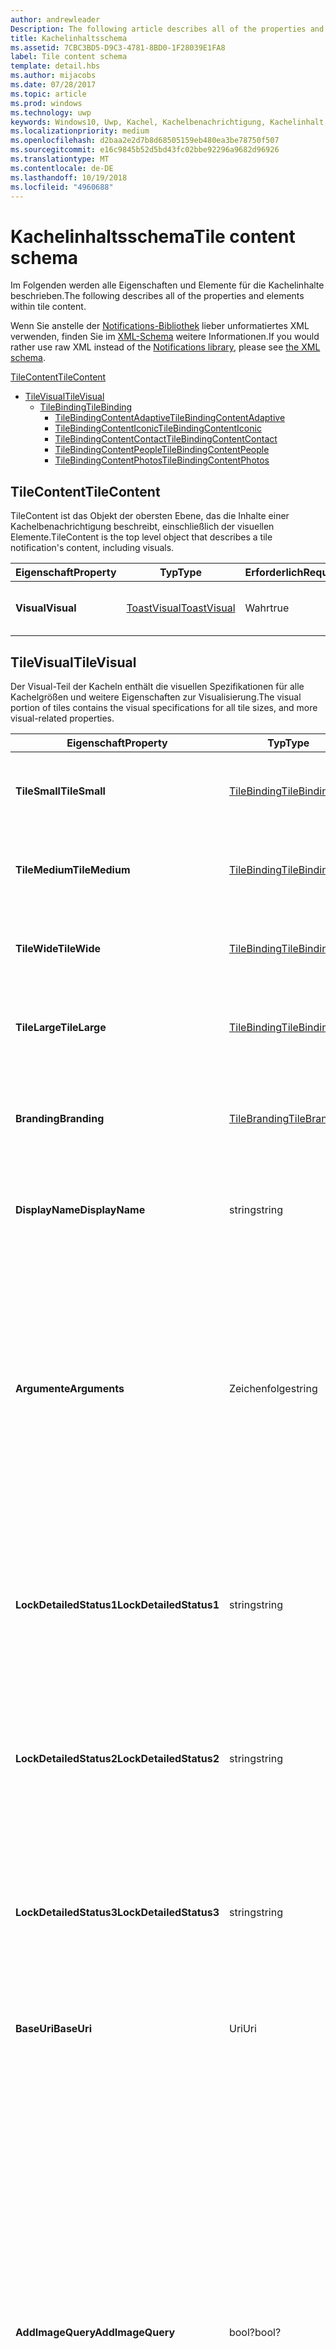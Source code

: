 ```yaml
---
author: andrewleader
Description: The following article describes all of the properties and elements within tile content.
title: Kachelinhaltsschema
ms.assetid: 7CBC3BD5-D9C3-4781-8BD0-1F28039E1FA8
label: Tile content schema
template: detail.hbs
ms.author: mijacobs
ms.date: 07/28/2017
ms.topic: article
ms.prod: windows
ms.technology: uwp
keywords: Windows10, Uwp, Kachel, Kachelbenachrichtigung, Kachelinhalt, Schema, Kachelnutzlast
ms.localizationpriority: medium
ms.openlocfilehash: d2baa2e2d7b8d68505159eb480ea3be78750f507
ms.sourcegitcommit: e16c9845b52d5bd43fc02bbe92296a9682d96926
ms.translationtype: MT
ms.contentlocale: de-DE
ms.lasthandoff: 10/19/2018
ms.locfileid: "4960688"
---
```

# <a name="tile-content-schema"></a><span data-ttu-id="f75ae-103">Kachelinhaltsschema</span><span class="sxs-lookup"><span data-stu-id="f75ae-103">Tile content schema</span></span>

 

<span data-ttu-id="f75ae-104">Im Folgenden werden alle Eigenschaften und Elemente für die Kachelinhalte beschrieben.</span><span class="sxs-lookup"><span data-stu-id="f75ae-104">The following describes all of the properties and elements within tile content.</span></span>

<span data-ttu-id="f75ae-105">Wenn Sie anstelle der [Notifications-Bibliothek](https://www.nuget.org/packages/Microsoft.Toolkit.Uwp.Notifications/) lieber unformatiertes XML verwenden, finden Sie im [XML-Schema](../tiles-and-notifications/adaptive-tiles-schema.md) weitere Informationen.</span><span class="sxs-lookup"><span data-stu-id="f75ae-105">If you would rather use raw XML instead of the [Notifications library](https://www.nuget.org/packages/Microsoft.Toolkit.Uwp.Notifications/), please see [the XML schema](../tiles-and-notifications/adaptive-tiles-schema.md).</span></span>

[<span data-ttu-id="f75ae-106">TileContent</span><span class="sxs-lookup"><span data-stu-id="f75ae-106">TileContent</span></span>](#tilecontent)
* [<span data-ttu-id="f75ae-107">TileVisual</span><span class="sxs-lookup"><span data-stu-id="f75ae-107">TileVisual</span></span>](#tilevisual)
  * [<span data-ttu-id="f75ae-108">TileBinding</span><span class="sxs-lookup"><span data-stu-id="f75ae-108">TileBinding</span></span>](#tilebinding)
    * [<span data-ttu-id="f75ae-109">TileBindingContentAdaptive</span><span class="sxs-lookup"><span data-stu-id="f75ae-109">TileBindingContentAdaptive</span></span>](#TileBindingContentAdaptive)
    * [<span data-ttu-id="f75ae-110">TileBindingContentIconic</span><span class="sxs-lookup"><span data-stu-id="f75ae-110">TileBindingContentIconic</span></span>](#TileBindingContentIconic)
    * [<span data-ttu-id="f75ae-111">TileBindingContentContact</span><span class="sxs-lookup"><span data-stu-id="f75ae-111">TileBindingContentContact</span></span>](#TileBindingContentContact)
    * [<span data-ttu-id="f75ae-112">TileBindingContentPeople</span><span class="sxs-lookup"><span data-stu-id="f75ae-112">TileBindingContentPeople</span></span>](#TileBindingContentPeople)
    * [<span data-ttu-id="f75ae-113">TileBindingContentPhotos</span><span class="sxs-lookup"><span data-stu-id="f75ae-113">TileBindingContentPhotos</span></span>](#TileBindingContentPhotos)


## <a name="tilecontent"></a><span data-ttu-id="f75ae-114">TileContent</span><span class="sxs-lookup"><span data-stu-id="f75ae-114">TileContent</span></span>
<span data-ttu-id="f75ae-115">TileContent ist das Objekt der obersten Ebene, das die Inhalte einer Kachelbenachrichtigung beschreibt, einschließlich der visuellen Elemente.</span><span class="sxs-lookup"><span data-stu-id="f75ae-115">TileContent is the top level object that describes a tile notification's content, including visuals.</span></span>

| <span data-ttu-id="f75ae-116">Eigenschaft</span><span class="sxs-lookup"><span data-stu-id="f75ae-116">Property</span></span> | <span data-ttu-id="f75ae-117">Typ</span><span class="sxs-lookup"><span data-stu-id="f75ae-117">Type</span></span> | <span data-ttu-id="f75ae-118">Erforderlich</span><span class="sxs-lookup"><span data-stu-id="f75ae-118">Required</span></span> | <span data-ttu-id="f75ae-119">Beschreibung</span><span class="sxs-lookup"><span data-stu-id="f75ae-119">Description</span></span> |
|---|---|---|---|
| **<span data-ttu-id="f75ae-120">Visual</span><span class="sxs-lookup"><span data-stu-id="f75ae-120">Visual</span></span>** | [<span data-ttu-id="f75ae-121">ToastVisual</span><span class="sxs-lookup"><span data-stu-id="f75ae-121">ToastVisual</span></span>](#tilevisual) | <span data-ttu-id="f75ae-122">Wahr</span><span class="sxs-lookup"><span data-stu-id="f75ae-122">true</span></span> | <span data-ttu-id="f75ae-123">Beschreibt den visuellen Teil der Kachelbenachrichtigung.</span><span class="sxs-lookup"><span data-stu-id="f75ae-123">Describes the visual portion of the tile notification.</span></span> |


## <a name="tilevisual"></a><span data-ttu-id="f75ae-124">TileVisual</span><span class="sxs-lookup"><span data-stu-id="f75ae-124">TileVisual</span></span>
<span data-ttu-id="f75ae-125">Der Visual-Teil der Kacheln enthält die visuellen Spezifikationen für alle Kachelgrößen und weitere Eigenschaften zur Visualisierung.</span><span class="sxs-lookup"><span data-stu-id="f75ae-125">The visual portion of tiles contains the visual specifications for all tile sizes, and more visual-related properties.</span></span>

| <span data-ttu-id="f75ae-126">Eigenschaft</span><span class="sxs-lookup"><span data-stu-id="f75ae-126">Property</span></span> | <span data-ttu-id="f75ae-127">Typ</span><span class="sxs-lookup"><span data-stu-id="f75ae-127">Type</span></span> | <span data-ttu-id="f75ae-128">Erforderlich</span><span class="sxs-lookup"><span data-stu-id="f75ae-128">Required</span></span> | <span data-ttu-id="f75ae-129">Beschreibung</span><span class="sxs-lookup"><span data-stu-id="f75ae-129">Description</span></span> |
|---|---|---|---|
| **<span data-ttu-id="f75ae-130">TileSmall</span><span class="sxs-lookup"><span data-stu-id="f75ae-130">TileSmall</span></span>** | [<span data-ttu-id="f75ae-131">TileBinding</span><span class="sxs-lookup"><span data-stu-id="f75ae-131">TileBinding</span></span>](#tilebinding) | <span data-ttu-id="f75ae-132">Falsch</span><span class="sxs-lookup"><span data-stu-id="f75ae-132">false</span></span> | <span data-ttu-id="f75ae-133">Geben Sie eine optionale Small-Bindung an, um die Inhalte für die Small-Kachelgröße anzugeben.</span><span class="sxs-lookup"><span data-stu-id="f75ae-133">Provide an optional small binding to specify content for the small tile size.</span></span> |
| **<span data-ttu-id="f75ae-134">TileMedium</span><span class="sxs-lookup"><span data-stu-id="f75ae-134">TileMedium</span></span>** | [<span data-ttu-id="f75ae-135">TileBinding</span><span class="sxs-lookup"><span data-stu-id="f75ae-135">TileBinding</span></span>](#tilebinding) | <span data-ttu-id="f75ae-136">Falsch</span><span class="sxs-lookup"><span data-stu-id="f75ae-136">false</span></span> | <span data-ttu-id="f75ae-137">Geben Sie eine optionale Medium-Bindung an, um die Inhalte für die Medium-Kachelgröße anzugeben.</span><span class="sxs-lookup"><span data-stu-id="f75ae-137">Provide an optional medium binding to specify content for the medium tile size.</span></span> |
| **<span data-ttu-id="f75ae-138">TileWide</span><span class="sxs-lookup"><span data-stu-id="f75ae-138">TileWide</span></span>** | [<span data-ttu-id="f75ae-139">TileBinding</span><span class="sxs-lookup"><span data-stu-id="f75ae-139">TileBinding</span></span>](#tilebinding) | <span data-ttu-id="f75ae-140">Falsch</span><span class="sxs-lookup"><span data-stu-id="f75ae-140">false</span></span> | <span data-ttu-id="f75ae-141">Geben Sie eine optionale Wide-Bindung an, um die Inhalte für die Wide-Kachelgröße anzugeben.</span><span class="sxs-lookup"><span data-stu-id="f75ae-141">Provide an optional wide binding to specify content for the wide tile size.</span></span> |
| **<span data-ttu-id="f75ae-142">TileLarge</span><span class="sxs-lookup"><span data-stu-id="f75ae-142">TileLarge</span></span>** | [<span data-ttu-id="f75ae-143">TileBinding</span><span class="sxs-lookup"><span data-stu-id="f75ae-143">TileBinding</span></span>](#tilebinding) | <span data-ttu-id="f75ae-144">Falsch</span><span class="sxs-lookup"><span data-stu-id="f75ae-144">false</span></span> | <span data-ttu-id="f75ae-145">Geben Sie eine optionale Large-Bindung an, um die Inhalte für die Large-Kachelgröße anzugeben.</span><span class="sxs-lookup"><span data-stu-id="f75ae-145">Provide an optional large binding to specify content for the large tile size.</span></span> |
| **<span data-ttu-id="f75ae-146">Branding</span><span class="sxs-lookup"><span data-stu-id="f75ae-146">Branding</span></span>** | [<span data-ttu-id="f75ae-147">TileBranding</span><span class="sxs-lookup"><span data-stu-id="f75ae-147">TileBranding</span></span>](#tilebranding) | <span data-ttu-id="f75ae-148">Falsch</span><span class="sxs-lookup"><span data-stu-id="f75ae-148">false</span></span> | <span data-ttu-id="f75ae-149">Die Form, die von der Kachel zum Anzeigen des Brands der App verwendet werden sollte.</span><span class="sxs-lookup"><span data-stu-id="f75ae-149">The form that the tile should use to display the app's brand.</span></span> <span data-ttu-id="f75ae-150">Erbt standardmäßig das Branding der Standardkachel.</span><span class="sxs-lookup"><span data-stu-id="f75ae-150">By default, inherits branding from the default tile.</span></span> |
| **<span data-ttu-id="f75ae-151">DisplayName</span><span class="sxs-lookup"><span data-stu-id="f75ae-151">DisplayName</span></span>** | <span data-ttu-id="f75ae-152">string</span><span class="sxs-lookup"><span data-stu-id="f75ae-152">string</span></span> | <span data-ttu-id="f75ae-153">Falsch</span><span class="sxs-lookup"><span data-stu-id="f75ae-153">false</span></span> | <span data-ttu-id="f75ae-154">Eine optionale Zeichenfolge zum Überschreiben des Anzeigenamens der Kachel beim Anzeigen dieser Benachrichtigung.</span><span class="sxs-lookup"><span data-stu-id="f75ae-154">An optional string to override the tile's display name while showing this notification.</span></span> |
| **<span data-ttu-id="f75ae-155">Argumente</span><span class="sxs-lookup"><span data-stu-id="f75ae-155">Arguments</span></span>** | <span data-ttu-id="f75ae-156">Zeichenfolge</span><span class="sxs-lookup"><span data-stu-id="f75ae-156">string</span></span> | <span data-ttu-id="f75ae-157">Falsch</span><span class="sxs-lookup"><span data-stu-id="f75ae-157">false</span></span> | <span data-ttu-id="f75ae-158">Neues im Anniversary Update: Von der App definierte Daten, die über die Eigenschaft TileActivatedInfo von LaunchActivatedEventArgs an die App zurückgegeben werden, wenn der Benutzer die App über die Live-Kachel startet.</span><span class="sxs-lookup"><span data-stu-id="f75ae-158">New in Anniversary Update: App-defined data that is passed back to your app via the TileActivatedInfo property on LaunchActivatedEventArgs when the user launches your app from the Live Tile.</span></span> <span data-ttu-id="f75ae-159">Dadurch wissen Sie, welche Kachelbenachrichtigung der Benutzer beim Tippen auf die Live-Kachel gesehen hat.</span><span class="sxs-lookup"><span data-stu-id="f75ae-159">This allows you to know which tile notifications your user saw when they tapped your Live Tile.</span></span> <span data-ttu-id="f75ae-160">Bei Geräten ohne Anniversary Update wird dies einfach ignoriert.</span><span class="sxs-lookup"><span data-stu-id="f75ae-160">On devices without the Anniversary Update, this will simply be ignored.</span></span> |
| **<span data-ttu-id="f75ae-161">LockDetailedStatus1</span><span class="sxs-lookup"><span data-stu-id="f75ae-161">LockDetailedStatus1</span></span>** | <span data-ttu-id="f75ae-162">string</span><span class="sxs-lookup"><span data-stu-id="f75ae-162">string</span></span> | <span data-ttu-id="f75ae-163">Falsch</span><span class="sxs-lookup"><span data-stu-id="f75ae-163">false</span></span> | <span data-ttu-id="f75ae-164">Wenn Sie dies angeben, müssen Sie auch eine TileWide-Bindung bereitstellen.</span><span class="sxs-lookup"><span data-stu-id="f75ae-164">If you specify this, you must also provide a TileWide binding.</span></span> <span data-ttu-id="f75ae-165">Dies ist die erste Zeile des Texts, der auf dem Sperrbildschirm angezeigt wird, wenn der Benutzer die Kachel der App als detaillierte Status-App ausgewählt hat.</span><span class="sxs-lookup"><span data-stu-id="f75ae-165">This is the first line of text that will be displayed on the lock screen if the user has selected your tile as their detailed status app.</span></span> |
| **<span data-ttu-id="f75ae-166">LockDetailedStatus2</span><span class="sxs-lookup"><span data-stu-id="f75ae-166">LockDetailedStatus2</span></span>** | <span data-ttu-id="f75ae-167">string</span><span class="sxs-lookup"><span data-stu-id="f75ae-167">string</span></span> | <span data-ttu-id="f75ae-168">Falsch</span><span class="sxs-lookup"><span data-stu-id="f75ae-168">false</span></span> | <span data-ttu-id="f75ae-169">Wenn Sie dies angeben, müssen Sie auch eine TileWide-Bindung bereitstellen.</span><span class="sxs-lookup"><span data-stu-id="f75ae-169">If you specify this, you must also provide a TileWide binding.</span></span> <span data-ttu-id="f75ae-170">Dies ist die zweite Zeile des Texts, der auf dem Sperrbildschirm angezeigt wird, wenn der Benutzer die Kachel der App als detaillierten Status-App ausgewählt hat.</span><span class="sxs-lookup"><span data-stu-id="f75ae-170">This is the second line of text that will be displayed on the lock screen if the user has selected your tile as their detailed status app.</span></span> |
| **<span data-ttu-id="f75ae-171">LockDetailedStatus3</span><span class="sxs-lookup"><span data-stu-id="f75ae-171">LockDetailedStatus3</span></span>** | <span data-ttu-id="f75ae-172">string</span><span class="sxs-lookup"><span data-stu-id="f75ae-172">string</span></span> | <span data-ttu-id="f75ae-173">Falsch</span><span class="sxs-lookup"><span data-stu-id="f75ae-173">false</span></span> | <span data-ttu-id="f75ae-174">Wenn Sie dies angeben, müssen Sie auch eine TileWide-Bindung bereitstellen.</span><span class="sxs-lookup"><span data-stu-id="f75ae-174">If you specify this, you must also provide a TileWide binding.</span></span> <span data-ttu-id="f75ae-175">Dies ist die dritte Zeile des Texts, der auf dem Sperrbildschirm angezeigt wird, wenn der Benutzer die Kachel der App als detaillierten Status-App ausgewählt hat.</span><span class="sxs-lookup"><span data-stu-id="f75ae-175">This is the third line of text that will be displayed on the lock screen if the user has selected your tile as their detailed status app.</span></span> |
| **<span data-ttu-id="f75ae-176">BaseUri</span><span class="sxs-lookup"><span data-stu-id="f75ae-176">BaseUri</span></span>** | <span data-ttu-id="f75ae-177">Uri</span><span class="sxs-lookup"><span data-stu-id="f75ae-177">Uri</span></span> | <span data-ttu-id="f75ae-178">Falsch</span><span class="sxs-lookup"><span data-stu-id="f75ae-178">false</span></span> | <span data-ttu-id="f75ae-179">Eine grundlegende Standard-URL, die mit relativen URLs in Bildquellattributen kombiniert wird.</span><span class="sxs-lookup"><span data-stu-id="f75ae-179">A default base URL that is combined with relative URLs in image source attributes.</span></span> |
| **<span data-ttu-id="f75ae-180">AddImageQuery</span><span class="sxs-lookup"><span data-stu-id="f75ae-180">AddImageQuery</span></span>** | <span data-ttu-id="f75ae-181">bool?</span><span class="sxs-lookup"><span data-stu-id="f75ae-181">bool?</span></span> | <span data-ttu-id="f75ae-182">Falsch</span><span class="sxs-lookup"><span data-stu-id="f75ae-182">false</span></span> | <span data-ttu-id="f75ae-183">Legen Sie den Wert auf „Wahr“ fest, um an die in der Popupbenachrichtigung angegebene Bild-URL eine Abfragezeichenfolge anzufügen.</span><span class="sxs-lookup"><span data-stu-id="f75ae-183">Set to "true" to allow Windows to append a query string to the image URL supplied in the toast notification.</span></span> <span data-ttu-id="f75ae-184">Verwenden Sie dieses Attribut, wenn Ihr Server Bilder hostet und Abfragezeichenfolgen verarbeiten kann, indem er entweder basierend auf den Abfragezeichenfolgen eine Bildvariante abruft oder die Abfragezeichenfolge ignoriert und das Bild wie angegeben ohne die Abfragezeichenfolge zurückgibt.</span><span class="sxs-lookup"><span data-stu-id="f75ae-184">Use this attribute if your server hosts images and can handle query strings, either by retrieving an image variant based on the query strings or by ignoring the query string and returning the image as specified without the query string.</span></span> <span data-ttu-id="f75ae-185">Diese Abfragezeichenfolge gibt Skalierung, Kontrasteinstellung und Sprache an. So wird beispielsweise ein in der Benachrichtigung angegebener Wert „www.website.com/images/hello.png“ zu „www.website.com/images/hello.png?ms-scale=100&ms-contrast=standard&ms-lang=en-us“</span><span class="sxs-lookup"><span data-stu-id="f75ae-185">This query string specifies scale, contrast setting, and language; for instance, a value of "www.website.com/images/hello.png" given in the notification becomes "www.website.com/images/hello.png?ms-scale=100&ms-contrast=standard&ms-lang=en-us"</span></span> |
| **<span data-ttu-id="f75ae-186">Sprache</span><span class="sxs-lookup"><span data-stu-id="f75ae-186">Language</span></span>**| <span data-ttu-id="f75ae-187">Zeichenfolge</span><span class="sxs-lookup"><span data-stu-id="f75ae-187">string</span></span> | <span data-ttu-id="f75ae-188">Falsch</span><span class="sxs-lookup"><span data-stu-id="f75ae-188">false</span></span> | <span data-ttu-id="f75ae-189">Das Zielgebietsschema der visuellen Nutzlast bei Verwendung lokalisierter Ressourcen, angegeben als BCP-47-Sprachtags wie z.B. „en-US“ oder „fr-FR“.</span><span class="sxs-lookup"><span data-stu-id="f75ae-189">The target locale of the visual payload when using localized resources, specified as BCP-47 language tags such as "en-US" or "fr-FR".</span></span> <span data-ttu-id="f75ae-190">Dieses Gebietsschema wird von jedem in der Bindung oder dem Text angegebenen Gebietsschema überschrieben.</span><span class="sxs-lookup"><span data-stu-id="f75ae-190">This locale is overridden by any locale specified in binding or text.</span></span> <span data-ttu-id="f75ae-191">Falls nicht angegeben, wird stattdessen das Gebietsschema des Systems verwendet.</span><span class="sxs-lookup"><span data-stu-id="f75ae-191">If not provided, the system locale will be used instead.</span></span> |


## <a name="tilebinding"></a><span data-ttu-id="f75ae-192">TileBinding</span><span class="sxs-lookup"><span data-stu-id="f75ae-192">TileBinding</span></span>
<span data-ttu-id="f75ae-193">Das Binding-Objekt enthält die visuellen Inhalte für eine bestimmte Kachelgröße.</span><span class="sxs-lookup"><span data-stu-id="f75ae-193">The binding object contains the visual content for a specific tile size.</span></span>

| <span data-ttu-id="f75ae-194">Eigenschaft</span><span class="sxs-lookup"><span data-stu-id="f75ae-194">Property</span></span> | <span data-ttu-id="f75ae-195">Typ</span><span class="sxs-lookup"><span data-stu-id="f75ae-195">Type</span></span> | <span data-ttu-id="f75ae-196">Erforderlich</span><span class="sxs-lookup"><span data-stu-id="f75ae-196">Required</span></span> | <span data-ttu-id="f75ae-197">Beschreibung</span><span class="sxs-lookup"><span data-stu-id="f75ae-197">Description</span></span> |
|---|---|---|---|
| **<span data-ttu-id="f75ae-198">Inhalt</span><span class="sxs-lookup"><span data-stu-id="f75ae-198">Content</span></span>** | [<span data-ttu-id="f75ae-199">ITileBindingContent</span><span class="sxs-lookup"><span data-stu-id="f75ae-199">ITileBindingContent</span></span>](#itilebindingcontent) | <span data-ttu-id="f75ae-200">Falsch</span><span class="sxs-lookup"><span data-stu-id="f75ae-200">false</span></span> | <span data-ttu-id="f75ae-201">Die visuellen Inhalte, die auf der Kachel angezeigt werden.</span><span class="sxs-lookup"><span data-stu-id="f75ae-201">The visual content to display on the tile.</span></span> <span data-ttu-id="f75ae-202">[TileBindingContentAdaptive](#tilebindingcontentadaptive), [TileBindingContentIconic](#TileBindingContentIconic), [TileBindingContentContact](#TileBindingContentContact), [TileBindingContentPeople](#TileBindingContentPeople) oder [TileBindingContentPhotos](#TileBindingContentPhotos).</span><span class="sxs-lookup"><span data-stu-id="f75ae-202">One of [TileBindingContentAdaptive](#tilebindingcontentadaptive), [TileBindingContentIconic](#TileBindingContentIconic), [TileBindingContentContact](#TileBindingContentContact), [TileBindingContentPeople](#TileBindingContentPeople), or [TileBindingContentPhotos](#TileBindingContentPhotos).</span></span> |
| **<span data-ttu-id="f75ae-203">Branding</span><span class="sxs-lookup"><span data-stu-id="f75ae-203">Branding</span></span>** | [<span data-ttu-id="f75ae-204">TileBranding</span><span class="sxs-lookup"><span data-stu-id="f75ae-204">TileBranding</span></span>](#tilebranding) | <span data-ttu-id="f75ae-205">Falsch</span><span class="sxs-lookup"><span data-stu-id="f75ae-205">false</span></span> | <span data-ttu-id="f75ae-206">Die Form, die von der Kachel zum Anzeigen des Brands der App verwendet werden sollte.</span><span class="sxs-lookup"><span data-stu-id="f75ae-206">The form that the tile should use to display the app's brand.</span></span> <span data-ttu-id="f75ae-207">Erbt standardmäßig das Branding der Standardkachel.</span><span class="sxs-lookup"><span data-stu-id="f75ae-207">By default, inherits branding from the default tile.</span></span> |
| **<span data-ttu-id="f75ae-208">DisplayName</span><span class="sxs-lookup"><span data-stu-id="f75ae-208">DisplayName</span></span>** | <span data-ttu-id="f75ae-209">string</span><span class="sxs-lookup"><span data-stu-id="f75ae-209">string</span></span> | <span data-ttu-id="f75ae-210">Falsch</span><span class="sxs-lookup"><span data-stu-id="f75ae-210">false</span></span> | <span data-ttu-id="f75ae-211">Eine optionale Zeichenfolge zum Überschreiben des Anzeigenamens der Kachel für diese Kachelgröße.</span><span class="sxs-lookup"><span data-stu-id="f75ae-211">An optional string to override the tile's display name for this tile size.</span></span> |
| **<span data-ttu-id="f75ae-212">Argumente</span><span class="sxs-lookup"><span data-stu-id="f75ae-212">Arguments</span></span>** | <span data-ttu-id="f75ae-213">Zeichenfolge</span><span class="sxs-lookup"><span data-stu-id="f75ae-213">string</span></span> | <span data-ttu-id="f75ae-214">Falsch</span><span class="sxs-lookup"><span data-stu-id="f75ae-214">false</span></span> | <span data-ttu-id="f75ae-215">Neues im Anniversary Update: Von der App definierte Daten, die über die Eigenschaft TileActivatedInfo von LaunchActivatedEventArgs an die App zurückgegeben werden, wenn der Benutzer die App über die Live-Kachel startet.</span><span class="sxs-lookup"><span data-stu-id="f75ae-215">New in Anniversary Update: App-defined data that is passed back to your app via the TileActivatedInfo property on LaunchActivatedEventArgs when the user launches your app from the Live Tile.</span></span> <span data-ttu-id="f75ae-216">Dadurch wissen Sie, welche Kachelbenachrichtigung der Benutzer beim Tippen auf die Live-Kachel gesehen hat.</span><span class="sxs-lookup"><span data-stu-id="f75ae-216">This allows you to know which tile notifications your user saw when they tapped your Live Tile.</span></span> <span data-ttu-id="f75ae-217">Bei Geräten ohne Anniversary Update wird dies einfach ignoriert.</span><span class="sxs-lookup"><span data-stu-id="f75ae-217">On devices without the Anniversary Update, this will simply be ignored.</span></span> |
| **<span data-ttu-id="f75ae-218">BaseUri</span><span class="sxs-lookup"><span data-stu-id="f75ae-218">BaseUri</span></span>** | <span data-ttu-id="f75ae-219">Uri</span><span class="sxs-lookup"><span data-stu-id="f75ae-219">Uri</span></span> | <span data-ttu-id="f75ae-220">Falsch</span><span class="sxs-lookup"><span data-stu-id="f75ae-220">false</span></span> | <span data-ttu-id="f75ae-221">Eine grundlegende Standard-URL, die mit relativen URLs in Bildquellattributen kombiniert wird.</span><span class="sxs-lookup"><span data-stu-id="f75ae-221">A default base URL that is combined with relative URLs in image source attributes.</span></span> |
| **<span data-ttu-id="f75ae-222">AddImageQuery</span><span class="sxs-lookup"><span data-stu-id="f75ae-222">AddImageQuery</span></span>** | <span data-ttu-id="f75ae-223">bool?</span><span class="sxs-lookup"><span data-stu-id="f75ae-223">bool?</span></span> | <span data-ttu-id="f75ae-224">Falsch</span><span class="sxs-lookup"><span data-stu-id="f75ae-224">false</span></span> | <span data-ttu-id="f75ae-225">Legen Sie den Wert auf „Wahr“ fest, um an die in der Popupbenachrichtigung angegebene Bild-URL eine Abfragezeichenfolge anzufügen.</span><span class="sxs-lookup"><span data-stu-id="f75ae-225">Set to "true" to allow Windows to append a query string to the image URL supplied in the toast notification.</span></span> <span data-ttu-id="f75ae-226">Verwenden Sie dieses Attribut, wenn Ihr Server Bilder hostet und Abfragezeichenfolgen verarbeiten kann, indem er entweder basierend auf den Abfragezeichenfolgen eine Bildvariante abruft oder die Abfragezeichenfolge ignoriert und das Bild wie angegeben ohne die Abfragezeichenfolge zurückgibt.</span><span class="sxs-lookup"><span data-stu-id="f75ae-226">Use this attribute if your server hosts images and can handle query strings, either by retrieving an image variant based on the query strings or by ignoring the query string and returning the image as specified without the query string.</span></span> <span data-ttu-id="f75ae-227">Diese Abfragezeichenfolge gibt Skalierung, Kontrasteinstellung und Sprache an. So wird beispielsweise ein in der Benachrichtigung angegebener Wert „www.website.com/images/hello.png“ zu „www.website.com/images/hello.png?ms-scale=100&ms-contrast=standard&ms-lang=en-us“</span><span class="sxs-lookup"><span data-stu-id="f75ae-227">This query string specifies scale, contrast setting, and language; for instance, a value of "www.website.com/images/hello.png" given in the notification becomes "www.website.com/images/hello.png?ms-scale=100&ms-contrast=standard&ms-lang=en-us"</span></span> |
| **<span data-ttu-id="f75ae-228">Sprache</span><span class="sxs-lookup"><span data-stu-id="f75ae-228">Language</span></span>**| <span data-ttu-id="f75ae-229">Zeichenfolge</span><span class="sxs-lookup"><span data-stu-id="f75ae-229">string</span></span> | <span data-ttu-id="f75ae-230">Falsch</span><span class="sxs-lookup"><span data-stu-id="f75ae-230">false</span></span> | <span data-ttu-id="f75ae-231">Das Zielgebietsschema der visuellen Nutzlast bei Verwendung lokalisierter Ressourcen, angegeben als BCP-47-Sprachtags wie z.B. „en-US“ oder „fr-FR“.</span><span class="sxs-lookup"><span data-stu-id="f75ae-231">The target locale of the visual payload when using localized resources, specified as BCP-47 language tags such as "en-US" or "fr-FR".</span></span> <span data-ttu-id="f75ae-232">Dieses Gebietsschema wird von jedem in der Bindung oder dem Text angegebenen Gebietsschema überschrieben.</span><span class="sxs-lookup"><span data-stu-id="f75ae-232">This locale is overridden by any locale specified in binding or text.</span></span> <span data-ttu-id="f75ae-233">Falls nicht angegeben, wird stattdessen das Gebietsschema des Systems verwendet.</span><span class="sxs-lookup"><span data-stu-id="f75ae-233">If not provided, the system locale will be used instead.</span></span> |


## <a name="itilebindingcontent"></a><span data-ttu-id="f75ae-234">ITileBindingContent</span><span class="sxs-lookup"><span data-stu-id="f75ae-234">ITileBindingContent</span></span>
<span data-ttu-id="f75ae-235">Markierungsschnittstelle für die Kachel-Bindungsinhalte.</span><span class="sxs-lookup"><span data-stu-id="f75ae-235">Marker interface for tile binding content.</span></span> <span data-ttu-id="f75ae-236">Dient zum Festlegen der visuellen Objekte der Kachel in adaptiven Vorlagen oder einer der speziellen Vorlagen.</span><span class="sxs-lookup"><span data-stu-id="f75ae-236">These let you choose what you want to specify your tile visuals in - Adaptive, or one of the special templates.</span></span>

| <span data-ttu-id="f75ae-237">Implementierungen</span><span class="sxs-lookup"><span data-stu-id="f75ae-237">Implementations</span></span> |
| --- |
| [<span data-ttu-id="f75ae-238">TileBindingContentAdaptive</span><span class="sxs-lookup"><span data-stu-id="f75ae-238">TileBindingContentAdaptive</span></span>](#TileBindingContentAdaptive) |
| [<span data-ttu-id="f75ae-239">TileBindingContentIconic</span><span class="sxs-lookup"><span data-stu-id="f75ae-239">TileBindingContentIconic</span></span>](#TileBindingContentIconic) |
| [<span data-ttu-id="f75ae-240">TileBindingContentContact</span><span class="sxs-lookup"><span data-stu-id="f75ae-240">TileBindingContentContact</span></span>](#TileBindingContentContact) |
| [<span data-ttu-id="f75ae-241">TileBindingContentPeople</span><span class="sxs-lookup"><span data-stu-id="f75ae-241">TileBindingContentPeople</span></span>](#TileBindingContentPeople) |
| [<span data-ttu-id="f75ae-242">TileBindingContentPhotos</span><span class="sxs-lookup"><span data-stu-id="f75ae-242">TileBindingContentPhotos</span></span>](#TileBindingContentPhotos) |


## <a name="tilebindingcontentadaptive"></a><span data-ttu-id="f75ae-243">TileBindingContentAdaptive</span><span class="sxs-lookup"><span data-stu-id="f75ae-243">TileBindingContentAdaptive</span></span>
<span data-ttu-id="f75ae-244">Für alle Größe unterstützt.</span><span class="sxs-lookup"><span data-stu-id="f75ae-244">Supported on all sizes.</span></span> <span data-ttu-id="f75ae-245">Dies ist die empfohlene Methode zum Festlegen der Kachelinhalte.</span><span class="sxs-lookup"><span data-stu-id="f75ae-245">This is the recommended way of specifying your tile content.</span></span> <span data-ttu-id="f75ae-246">Vorlagen für adaptive Kacheln sind in Windows10 neu. Sie können eine Vielzahl von benutzerdefinierten Kacheln über Vorlagen für adaptive Kacheln erstellen.</span><span class="sxs-lookup"><span data-stu-id="f75ae-246">Adaptive Tile templates new in Windows 10, and you can create a wide variety of custom tiles through adaptive.</span></span>

| <span data-ttu-id="f75ae-247">Eigenschaft</span><span class="sxs-lookup"><span data-stu-id="f75ae-247">Property</span></span> | <span data-ttu-id="f75ae-248">Typ</span><span class="sxs-lookup"><span data-stu-id="f75ae-248">Type</span></span> | <span data-ttu-id="f75ae-249">Erforderlich</span><span class="sxs-lookup"><span data-stu-id="f75ae-249">Required</span></span> | <span data-ttu-id="f75ae-250">Beschreibung</span><span class="sxs-lookup"><span data-stu-id="f75ae-250">Description</span></span> |
|---|---|---|---|
| **<span data-ttu-id="f75ae-251">Untergeordnete Elemente</span><span class="sxs-lookup"><span data-stu-id="f75ae-251">Children</span></span>** | <span data-ttu-id="f75ae-252">IList<[ITileBindingContentAdaptiveChild](#ITileBindingContentAdaptiveChild)></span><span class="sxs-lookup"><span data-stu-id="f75ae-252">IList<[ITileBindingContentAdaptiveChild](#ITileBindingContentAdaptiveChild)></span></span> | <span data-ttu-id="f75ae-253">Falsch</span><span class="sxs-lookup"><span data-stu-id="f75ae-253">false</span></span> | <span data-ttu-id="f75ae-254">Die visuellen Inline-Elemente.</span><span class="sxs-lookup"><span data-stu-id="f75ae-254">The inline visual elements.</span></span> <span data-ttu-id="f75ae-255">Es können [AdaptiveText](#adaptivetext)-, [AdaptiveImage](#adaptiveimage)- und [AdaptiveGroup](#adaptivegroup)-Objekte hinzugefügt werden.</span><span class="sxs-lookup"><span data-stu-id="f75ae-255">[AdaptiveText](#adaptivetext), [AdaptiveImage](#adaptiveimage), and [AdaptiveGroup](#adaptivegroup) objects can be added.</span></span> <span data-ttu-id="f75ae-256">Die untergeordneten Elemente werden als vertikales StackPanel angezeigt.</span><span class="sxs-lookup"><span data-stu-id="f75ae-256">The children are displayed in a vertical StackPanel fashion.</span></span> |
| **<span data-ttu-id="f75ae-257">BackgroundImage</span><span class="sxs-lookup"><span data-stu-id="f75ae-257">BackgroundImage</span></span>** | [<span data-ttu-id="f75ae-258">TileBackgroundImage</span><span class="sxs-lookup"><span data-stu-id="f75ae-258">TileBackgroundImage</span></span>](#tilebackgroundimage) | <span data-ttu-id="f75ae-259">Falsch</span><span class="sxs-lookup"><span data-stu-id="f75ae-259">false</span></span> | <span data-ttu-id="f75ae-260">Ein optionales Hintergrundbild, das randlos hinter den Kachelinhalten angezeigt wird.</span><span class="sxs-lookup"><span data-stu-id="f75ae-260">An optional background image that gets displayed behind all the Tile content, full bleed.</span></span> |
| **<span data-ttu-id="f75ae-261">PeekImage</span><span class="sxs-lookup"><span data-stu-id="f75ae-261">PeekImage</span></span>** | [<span data-ttu-id="f75ae-262">TilePeekImage</span><span class="sxs-lookup"><span data-stu-id="f75ae-262">TilePeekImage</span></span>](#tilepeekimage) | <span data-ttu-id="f75ae-263">Falsch</span><span class="sxs-lookup"><span data-stu-id="f75ae-263">false</span></span> | <span data-ttu-id="f75ae-264">Ein optionales Vorschaubild, das von oben in die Kachel hineingleitet.</span><span class="sxs-lookup"><span data-stu-id="f75ae-264">An optional peek image that animates in from the top of the Tile.</span></span> |
| **<span data-ttu-id="f75ae-265">TextStacking</span><span class="sxs-lookup"><span data-stu-id="f75ae-265">TextStacking</span></span>** | [<span data-ttu-id="f75ae-266">TileTextStacking</span><span class="sxs-lookup"><span data-stu-id="f75ae-266">TileTextStacking</span></span>](#tiletextstacking) | <span data-ttu-id="f75ae-267">Falsch</span><span class="sxs-lookup"><span data-stu-id="f75ae-267">false</span></span> | <span data-ttu-id="f75ae-268">Steuert den gestapelten Text (vertikale Ausrichtung) der untergeordneten Inhalte als Ganzes.</span><span class="sxs-lookup"><span data-stu-id="f75ae-268">Controls the text stacking (vertical alignment) of the children content as a whole.</span></span> |


## <a name="adaptivetext"></a><span data-ttu-id="f75ae-269">AdaptiveText</span><span class="sxs-lookup"><span data-stu-id="f75ae-269">AdaptiveText</span></span>
<span data-ttu-id="f75ae-270">Ein adaptives Textelement.</span><span class="sxs-lookup"><span data-stu-id="f75ae-270">An adaptive text element.</span></span>

| <span data-ttu-id="f75ae-271">Eigenschaft</span><span class="sxs-lookup"><span data-stu-id="f75ae-271">Property</span></span> | <span data-ttu-id="f75ae-272">Typ</span><span class="sxs-lookup"><span data-stu-id="f75ae-272">Type</span></span> | <span data-ttu-id="f75ae-273">Erforderlich</span><span class="sxs-lookup"><span data-stu-id="f75ae-273">Required</span></span> |<span data-ttu-id="f75ae-274">Beschreibung</span><span class="sxs-lookup"><span data-stu-id="f75ae-274">Description</span></span> |
|---|---|---|---|
| **<span data-ttu-id="f75ae-275">Text</span><span class="sxs-lookup"><span data-stu-id="f75ae-275">Text</span></span>** | <span data-ttu-id="f75ae-276">Zeichenfolge</span><span class="sxs-lookup"><span data-stu-id="f75ae-276">string</span></span> | <span data-ttu-id="f75ae-277">Falsch</span><span class="sxs-lookup"><span data-stu-id="f75ae-277">false</span></span> | <span data-ttu-id="f75ae-278">Der Text, der angezeigt werden soll.</span><span class="sxs-lookup"><span data-stu-id="f75ae-278">The text to display.</span></span> |
| **<span data-ttu-id="f75ae-279">HintStyle</span><span class="sxs-lookup"><span data-stu-id="f75ae-279">HintStyle</span></span>** | [<span data-ttu-id="f75ae-280">AdaptiveTextStyle</span><span class="sxs-lookup"><span data-stu-id="f75ae-280">AdaptiveTextStyle</span></span>](#adaptivetextstyle) | <span data-ttu-id="f75ae-281">Falsch</span><span class="sxs-lookup"><span data-stu-id="f75ae-281">false</span></span> | <span data-ttu-id="f75ae-282">Der Stil steuert den Schriftgrad, die Schriftbreite und die Deckkraft des Texts.</span><span class="sxs-lookup"><span data-stu-id="f75ae-282">The style controls the text's font size, weight, and opacity.</span></span> |
| **<span data-ttu-id="f75ae-283">HintWrap</span><span class="sxs-lookup"><span data-stu-id="f75ae-283">HintWrap</span></span>** | <span data-ttu-id="f75ae-284">bool?</span><span class="sxs-lookup"><span data-stu-id="f75ae-284">bool?</span></span> | <span data-ttu-id="f75ae-285">Falsch</span><span class="sxs-lookup"><span data-stu-id="f75ae-285">false</span></span> | <span data-ttu-id="f75ae-286">Legen Sie diese Option auf „Wahr“ fest, um Textumbruch zu aktivieren.</span><span class="sxs-lookup"><span data-stu-id="f75ae-286">Set this to true to enable text wrapping.</span></span> <span data-ttu-id="f75ae-287">Der Standardwert ist „Falsch“.</span><span class="sxs-lookup"><span data-stu-id="f75ae-287">Default to false.</span></span> |
| **<span data-ttu-id="f75ae-288">HintMaxLines</span><span class="sxs-lookup"><span data-stu-id="f75ae-288">HintMaxLines</span></span>** | <span data-ttu-id="f75ae-289">int?</span><span class="sxs-lookup"><span data-stu-id="f75ae-289">int?</span></span> | <span data-ttu-id="f75ae-290">Falsch</span><span class="sxs-lookup"><span data-stu-id="f75ae-290">false</span></span> | <span data-ttu-id="f75ae-291">Die maximale Anzahl der Zeilen, die das Textelement anzeigen darf.</span><span class="sxs-lookup"><span data-stu-id="f75ae-291">The maximum number of lines the text element is allowed to display.</span></span> |
| **<span data-ttu-id="f75ae-292">HintMinLines</span><span class="sxs-lookup"><span data-stu-id="f75ae-292">HintMinLines</span></span>** | <span data-ttu-id="f75ae-293">int?</span><span class="sxs-lookup"><span data-stu-id="f75ae-293">int?</span></span> | <span data-ttu-id="f75ae-294">Falsch</span><span class="sxs-lookup"><span data-stu-id="f75ae-294">false</span></span> | <span data-ttu-id="f75ae-295">Die Mindestanzahl der Zeilen, die das Textelement anzeigen muss.</span><span class="sxs-lookup"><span data-stu-id="f75ae-295">The minimum number of lines the text element must display.</span></span> |
| **<span data-ttu-id="f75ae-296">HintAlign</span><span class="sxs-lookup"><span data-stu-id="f75ae-296">HintAlign</span></span>** | [<span data-ttu-id="f75ae-297">AdaptiveTextAlign</span><span class="sxs-lookup"><span data-stu-id="f75ae-297">AdaptiveTextAlign</span></span>](#adaptivetextalign) | <span data-ttu-id="f75ae-298">Falsch</span><span class="sxs-lookup"><span data-stu-id="f75ae-298">false</span></span> | <span data-ttu-id="f75ae-299">Die horizontale Ausrichtung des Texts.</span><span class="sxs-lookup"><span data-stu-id="f75ae-299">The horizontal alignment of the text.</span></span> |
| **<span data-ttu-id="f75ae-300">Language</span><span class="sxs-lookup"><span data-stu-id="f75ae-300">Language</span></span>** | <span data-ttu-id="f75ae-301">Zeichenfolge</span><span class="sxs-lookup"><span data-stu-id="f75ae-301">string</span></span> | <span data-ttu-id="f75ae-302">Falsch</span><span class="sxs-lookup"><span data-stu-id="f75ae-302">false</span></span> | <span data-ttu-id="f75ae-303">Das Zielgebietsschema der XML-Nutzlast, angegeben als BCP-47-Sprachtags wie z.B. „ en-US“ oder „fr-FR“.</span><span class="sxs-lookup"><span data-stu-id="f75ae-303">The target locale of the XML payload, specified as a BCP-47 language tags such as "en-US" or "fr-FR".</span></span> <span data-ttu-id="f75ae-304">Das hier angegebene Gebietsschema überschreibt jedes andere– etwa in der Bindung oder im visuellen Element– angegebene Gebietsschema.</span><span class="sxs-lookup"><span data-stu-id="f75ae-304">The locale specified here overrides any other specified locale, such as that in binding or visual.</span></span> <span data-ttu-id="f75ae-305">Wenn dieser Wert eine Literalzeichenfolge ist, wird für dieses Attribut standardmäßig die Sprache der Benutzeroberfläche des Benutzers verwendet.</span><span class="sxs-lookup"><span data-stu-id="f75ae-305">If this value is a literal string, this attribute defaults to the user's UI language.</span></span> <span data-ttu-id="f75ae-306">Wenn dieser Wert ein Zeichenfolgenverweis ist, wird für dieses Attribut standardmäßig das Gebietsschema verwendet, das beim Auflösen der Zeichenfolge von Windows-Runtime ausgewählt wurde.</span><span class="sxs-lookup"><span data-stu-id="f75ae-306">If this value is a string reference, this attribute defaults to the locale chosen by Windows Runtime in resolving the string.</span></span> |


### <a name="adaptivetextstyle"></a><span data-ttu-id="f75ae-307">AdaptiveTextStyle</span><span class="sxs-lookup"><span data-stu-id="f75ae-307">AdaptiveTextStyle</span></span>
<span data-ttu-id="f75ae-308">Textstil steuert Schriftgrad, Schriftbreite und Deckkraft.</span><span class="sxs-lookup"><span data-stu-id="f75ae-308">Text style controls font size, weight, and opacity.</span></span> <span data-ttu-id="f75ae-309">Dezente Deckkraft ist 60% undurchsichtig.</span><span class="sxs-lookup"><span data-stu-id="f75ae-309">Subtle opacity is 60% opaque.</span></span>

| <span data-ttu-id="f75ae-310">Wert</span><span class="sxs-lookup"><span data-stu-id="f75ae-310">Value</span></span> | <span data-ttu-id="f75ae-311">Bedeutung</span><span class="sxs-lookup"><span data-stu-id="f75ae-311">Meaning</span></span> |
|---|---|
| **<span data-ttu-id="f75ae-312">Standardwert</span><span class="sxs-lookup"><span data-stu-id="f75ae-312">Default</span></span>** | <span data-ttu-id="f75ae-313">Standardwert.</span><span class="sxs-lookup"><span data-stu-id="f75ae-313">Default value.</span></span> <span data-ttu-id="f75ae-314">Stil wird durch den Renderer bestimmt.</span><span class="sxs-lookup"><span data-stu-id="f75ae-314">Style is determined by the renderer.</span></span> |
| **<span data-ttu-id="f75ae-315">Untertitel für Hörgeschädigte</span><span class="sxs-lookup"><span data-stu-id="f75ae-315">Caption</span></span>** | <span data-ttu-id="f75ae-316">Kleiner als Schriftgrad des Absatzes.</span><span class="sxs-lookup"><span data-stu-id="f75ae-316">Smaller than paragraph font size.</span></span> |
| **<span data-ttu-id="f75ae-317">CaptionSubtle</span><span class="sxs-lookup"><span data-stu-id="f75ae-317">CaptionSubtle</span></span>** | <span data-ttu-id="f75ae-318">Identisch mit „Untertitel für Hörgeschädigte“, aber mit dezenter Deckkraft.</span><span class="sxs-lookup"><span data-stu-id="f75ae-318">Same as Caption but with subtle opacity.</span></span> |
| **<span data-ttu-id="f75ae-319">Textkörper</span><span class="sxs-lookup"><span data-stu-id="f75ae-319">Body</span></span>** | <span data-ttu-id="f75ae-320">Schriftgrad des Absatzes.</span><span class="sxs-lookup"><span data-stu-id="f75ae-320">Paragraph font size.</span></span> |
| **<span data-ttu-id="f75ae-321">bodySubtle</span><span class="sxs-lookup"><span data-stu-id="f75ae-321">BodySubtle</span></span>** | <span data-ttu-id="f75ae-322">Identisch mit „Textkörper“, aber mit dezenter Deckkraft.</span><span class="sxs-lookup"><span data-stu-id="f75ae-322">Same as Body but with subtle opacity.</span></span> |
| **<span data-ttu-id="f75ae-323">Basis</span><span class="sxs-lookup"><span data-stu-id="f75ae-323">Base</span></span>** | <span data-ttu-id="f75ae-324">Schriftgrad des Absatzes, fette Schriftbreite.</span><span class="sxs-lookup"><span data-stu-id="f75ae-324">Paragraph font size, bold weight.</span></span> <span data-ttu-id="f75ae-325">Im Wesentlichen die fettgedruckte Version des Textkörpers.</span><span class="sxs-lookup"><span data-stu-id="f75ae-325">Essentially the bold version of Body.</span></span> |
| **<span data-ttu-id="f75ae-326">BaseSubtle</span><span class="sxs-lookup"><span data-stu-id="f75ae-326">BaseSubtle</span></span>** | <span data-ttu-id="f75ae-327">Identisch mit „Basis“, aber mit dezenter Deckkraft.</span><span class="sxs-lookup"><span data-stu-id="f75ae-327">Same as Base but with subtle opacity.</span></span> |
| **<span data-ttu-id="f75ae-328">Untertitel</span><span class="sxs-lookup"><span data-stu-id="f75ae-328">Subtitle</span></span>** | <span data-ttu-id="f75ae-329">H4-Schriftgrad.</span><span class="sxs-lookup"><span data-stu-id="f75ae-329">H4 font size.</span></span> |
| **<span data-ttu-id="f75ae-330">SubtitleSubtle</span><span class="sxs-lookup"><span data-stu-id="f75ae-330">SubtitleSubtle</span></span>** | <span data-ttu-id="f75ae-331">Identisch mit „Untertitel“, aber mit dezenter Deckkraft.</span><span class="sxs-lookup"><span data-stu-id="f75ae-331">Same as Subtitle but with subtle opacity.</span></span> |
| **<span data-ttu-id="f75ae-332">Titel</span><span class="sxs-lookup"><span data-stu-id="f75ae-332">Title</span></span>** | <span data-ttu-id="f75ae-333">H3-Schriftgrad.</span><span class="sxs-lookup"><span data-stu-id="f75ae-333">H3 font size.</span></span> |
| **<span data-ttu-id="f75ae-334">TitleSubtle</span><span class="sxs-lookup"><span data-stu-id="f75ae-334">TitleSubtle</span></span>** | <span data-ttu-id="f75ae-335">Identisch mit „Titel“, aber mit dezenter Deckkraft.</span><span class="sxs-lookup"><span data-stu-id="f75ae-335">Same as Title but with subtle opacity.</span></span> |
| **<span data-ttu-id="f75ae-336">TitleNumeral</span><span class="sxs-lookup"><span data-stu-id="f75ae-336">TitleNumeral</span></span>** | <span data-ttu-id="f75ae-337">Identisch mit „Titel“, aber ohne Abstand nach oben/unten.</span><span class="sxs-lookup"><span data-stu-id="f75ae-337">Same as Title but with top/bottom padding removed.</span></span> |
| **<span data-ttu-id="f75ae-338">Unterüberschrift</span><span class="sxs-lookup"><span data-stu-id="f75ae-338">Subheader</span></span>** | <span data-ttu-id="f75ae-339">H2-Schriftgrad.</span><span class="sxs-lookup"><span data-stu-id="f75ae-339">H2 font size.</span></span> |
| **<span data-ttu-id="f75ae-340">SubheaderSubtle</span><span class="sxs-lookup"><span data-stu-id="f75ae-340">SubheaderSubtle</span></span>** | <span data-ttu-id="f75ae-341">Identisch mit „Unterüberschrift“, aber mit dezenter Deckkraft.</span><span class="sxs-lookup"><span data-stu-id="f75ae-341">Same as Subheader but with subtle opacity.</span></span> |
| **<span data-ttu-id="f75ae-342">SubheaderNumeral</span><span class="sxs-lookup"><span data-stu-id="f75ae-342">SubheaderNumeral</span></span>** | <span data-ttu-id="f75ae-343">Identisch mit „Unterüberschrift“, aber ohne Abstand nach oben/unten.</span><span class="sxs-lookup"><span data-stu-id="f75ae-343">Same as Subheader but with top/bottom padding removed.</span></span> |
| **<span data-ttu-id="f75ae-344">Kopfzeile</span><span class="sxs-lookup"><span data-stu-id="f75ae-344">Header</span></span>** | <span data-ttu-id="f75ae-345">H1-Schriftgrad.</span><span class="sxs-lookup"><span data-stu-id="f75ae-345">H1 font size.</span></span> |
| **<span data-ttu-id="f75ae-346">HeaderSubtle</span><span class="sxs-lookup"><span data-stu-id="f75ae-346">HeaderSubtle</span></span>** | <span data-ttu-id="f75ae-347">Identisch mit „Kopfzeile“, aber mit dezenter Deckkraft.</span><span class="sxs-lookup"><span data-stu-id="f75ae-347">Same as Header but with subtle opacity.</span></span> |
| **<span data-ttu-id="f75ae-348">HeaderNumeral</span><span class="sxs-lookup"><span data-stu-id="f75ae-348">HeaderNumeral</span></span>** | <span data-ttu-id="f75ae-349">Identisch mit „Kopfzeile“, aber ohne Abstand nach oben/unten.</span><span class="sxs-lookup"><span data-stu-id="f75ae-349">Same as Header but with top/bottom padding removed.</span></span> |


### <a name="adaptivetextalign"></a><span data-ttu-id="f75ae-350">AdaptiveTextAlign</span><span class="sxs-lookup"><span data-stu-id="f75ae-350">AdaptiveTextAlign</span></span>
<span data-ttu-id="f75ae-351">Steuert die horizontale Ausrichtung des Texts.</span><span class="sxs-lookup"><span data-stu-id="f75ae-351">Controls the horizontal alignmen of text.</span></span>

| <span data-ttu-id="f75ae-352">Wert</span><span class="sxs-lookup"><span data-stu-id="f75ae-352">Value</span></span> | <span data-ttu-id="f75ae-353">Bedeutung</span><span class="sxs-lookup"><span data-stu-id="f75ae-353">Meaning</span></span> |
|---|---|
| **<span data-ttu-id="f75ae-354">Standardwert</span><span class="sxs-lookup"><span data-stu-id="f75ae-354">Default</span></span>** | <span data-ttu-id="f75ae-355">Standardwert.</span><span class="sxs-lookup"><span data-stu-id="f75ae-355">Default value.</span></span> <span data-ttu-id="f75ae-356">Ausrichtung wird automatisch vom Renderer bestimmt.</span><span class="sxs-lookup"><span data-stu-id="f75ae-356">Alignment is automatically determined by the renderer.</span></span> |
| **<span data-ttu-id="f75ae-357">Auto</span><span class="sxs-lookup"><span data-stu-id="f75ae-357">Auto</span></span>** | <span data-ttu-id="f75ae-358">Ausrichtung durch die aktuelle Sprache und Kultur bestimmt.</span><span class="sxs-lookup"><span data-stu-id="f75ae-358">Alignment determined by the current language and culture.</span></span> |
| **<span data-ttu-id="f75ae-359">Links</span><span class="sxs-lookup"><span data-stu-id="f75ae-359">Left</span></span>** | <span data-ttu-id="f75ae-360">Den Text horizontal linksbündig ausrichten.</span><span class="sxs-lookup"><span data-stu-id="f75ae-360">Horizontally align the text to the left.</span></span> |
| **<span data-ttu-id="f75ae-361">Mitte</span><span class="sxs-lookup"><span data-stu-id="f75ae-361">Center</span></span>** | <span data-ttu-id="f75ae-362">Den Text horizontal zentrieren.</span><span class="sxs-lookup"><span data-stu-id="f75ae-362">Horizontally align the text in the center.</span></span> |
| **<span data-ttu-id="f75ae-363">Rechts</span><span class="sxs-lookup"><span data-stu-id="f75ae-363">Right</span></span>** | <span data-ttu-id="f75ae-364">Den Text horizontal rechtsbündig ausrichten.</span><span class="sxs-lookup"><span data-stu-id="f75ae-364">Horizontally align the text to the right.</span></span> |


## <a name="adaptiveimage"></a><span data-ttu-id="f75ae-365">AdaptiveImage</span><span class="sxs-lookup"><span data-stu-id="f75ae-365">AdaptiveImage</span></span>
<span data-ttu-id="f75ae-366">Ein Inlinebild.</span><span class="sxs-lookup"><span data-stu-id="f75ae-366">An inline image.</span></span>

| <span data-ttu-id="f75ae-367">Eigenschaft</span><span class="sxs-lookup"><span data-stu-id="f75ae-367">Property</span></span> | <span data-ttu-id="f75ae-368">Typ</span><span class="sxs-lookup"><span data-stu-id="f75ae-368">Type</span></span> | <span data-ttu-id="f75ae-369">Erforderlich</span><span class="sxs-lookup"><span data-stu-id="f75ae-369">Required</span></span> |<span data-ttu-id="f75ae-370">Beschreibung</span><span class="sxs-lookup"><span data-stu-id="f75ae-370">Description</span></span> |
|---|---|---|---|
| **<span data-ttu-id="f75ae-371">Quelle</span><span class="sxs-lookup"><span data-stu-id="f75ae-371">Source</span></span>** | <span data-ttu-id="f75ae-372">Zeichenfolge</span><span class="sxs-lookup"><span data-stu-id="f75ae-372">string</span></span> | <span data-ttu-id="f75ae-373">Wahr</span><span class="sxs-lookup"><span data-stu-id="f75ae-373">true</span></span> | <span data-ttu-id="f75ae-374">Die URL zum Bild.</span><span class="sxs-lookup"><span data-stu-id="f75ae-374">The URL to the image.</span></span> <span data-ttu-id="f75ae-375">ms-appx, ms-appdata und http werden unterstützt.</span><span class="sxs-lookup"><span data-stu-id="f75ae-375">ms-appx, ms-appdata, and http are supported.</span></span> <span data-ttu-id="f75ae-376">Im Fall Creators Update kann die Größe der Webbilder 3MB für normale Verbindungen und 1MB für getaktete Verbindungen betragen.</span><span class="sxs-lookup"><span data-stu-id="f75ae-376">As of the Fall Creators Update, web images can be up to 3 MB on normal connections and 1 MB on metered connections.</span></span> <span data-ttu-id="f75ae-377">Auf Geräten, die noch nicht das Fall Creators Update haben, dürfen Webbilder nicht größer als 200KB sein.</span><span class="sxs-lookup"><span data-stu-id="f75ae-377">On devices not yet running the Fall Creators Update, web images must be no larger than 200 KB.</span></span> |
| **<span data-ttu-id="f75ae-378">HintCrop</span><span class="sxs-lookup"><span data-stu-id="f75ae-378">HintCrop</span></span>** | [<span data-ttu-id="f75ae-379">AdaptiveImageCrop</span><span class="sxs-lookup"><span data-stu-id="f75ae-379">AdaptiveImageCrop</span></span>](#adaptiveimagecrop) | <span data-ttu-id="f75ae-380">Falsch</span><span class="sxs-lookup"><span data-stu-id="f75ae-380">false</span></span> | <span data-ttu-id="f75ae-381">Steuert den gewünschten Zuschnitt des Bilds.</span><span class="sxs-lookup"><span data-stu-id="f75ae-381">Control the desired cropping of the image.</span></span> |
| **<span data-ttu-id="f75ae-382">HintRemoveMargin</span><span class="sxs-lookup"><span data-stu-id="f75ae-382">HintRemoveMargin</span></span>** | <span data-ttu-id="f75ae-383">bool?</span><span class="sxs-lookup"><span data-stu-id="f75ae-383">bool?</span></span> | <span data-ttu-id="f75ae-384">Falsch</span><span class="sxs-lookup"><span data-stu-id="f75ae-384">false</span></span> | <span data-ttu-id="f75ae-385">Bilder in Gruppen/Untergruppen verfügen standardmäßig über einen Rand von 8Pixel.</span><span class="sxs-lookup"><span data-stu-id="f75ae-385">By default, images inside groups/subgroups have an 8px margin around them.</span></span> <span data-ttu-id="f75ae-386">Sie können diesen Rand entfernen, indem Sie diese Eigenschaft auf „Wahr“ festlegen.</span><span class="sxs-lookup"><span data-stu-id="f75ae-386">You can remove this margin by setting this property to true.</span></span> |
| **<span data-ttu-id="f75ae-387">HintAlign</span><span class="sxs-lookup"><span data-stu-id="f75ae-387">HintAlign</span></span>** | [<span data-ttu-id="f75ae-388">AdaptiveImageAlign</span><span class="sxs-lookup"><span data-stu-id="f75ae-388">AdaptiveImageAlign</span></span>](#adaptiveimagealign) | <span data-ttu-id="f75ae-389">Falsch</span><span class="sxs-lookup"><span data-stu-id="f75ae-389">false</span></span> | <span data-ttu-id="f75ae-390">Die horizontale Ausrichtung des Bilds.</span><span class="sxs-lookup"><span data-stu-id="f75ae-390">The horizontal alignment of the image.</span></span> |
| **<span data-ttu-id="f75ae-391">AlternateText</span><span class="sxs-lookup"><span data-stu-id="f75ae-391">AlternateText</span></span>** | <span data-ttu-id="f75ae-392">Zeichenfolge</span><span class="sxs-lookup"><span data-stu-id="f75ae-392">string</span></span> | <span data-ttu-id="f75ae-393">Falsch</span><span class="sxs-lookup"><span data-stu-id="f75ae-393">false</span></span> | <span data-ttu-id="f75ae-394">Alternativtext, der das Bild beschreibt; wird für Bedienungshilfen verwendet.</span><span class="sxs-lookup"><span data-stu-id="f75ae-394">Alternate text describing the image, used for accessibility purposes.</span></span> |
| **<span data-ttu-id="f75ae-395">AddImageQuery</span><span class="sxs-lookup"><span data-stu-id="f75ae-395">AddImageQuery</span></span>** | <span data-ttu-id="f75ae-396">bool?</span><span class="sxs-lookup"><span data-stu-id="f75ae-396">bool?</span></span> | <span data-ttu-id="f75ae-397">Falsch</span><span class="sxs-lookup"><span data-stu-id="f75ae-397">false</span></span> | <span data-ttu-id="f75ae-398">Legen Sie den Wert auf „Wahr“ fest, um an die in der Kachelbenachrichtigung angegebene Bild-URL eine Abfragezeichenfolge anzufügen.</span><span class="sxs-lookup"><span data-stu-id="f75ae-398">Set to "true" to allow Windows to append a query string to the image URL supplied in the tile notification.</span></span> <span data-ttu-id="f75ae-399">Verwenden Sie dieses Attribut, wenn Ihr Server Bilder hostet und Abfragezeichenfolgen verarbeiten kann, indem er entweder basierend auf den Abfragezeichenfolgen eine Bildvariante abruft oder die Abfragezeichenfolge ignoriert und das Bild wie angegeben ohne die Abfragezeichenfolge zurückgibt.</span><span class="sxs-lookup"><span data-stu-id="f75ae-399">Use this attribute if your server hosts images and can handle query strings, either by retrieving an image variant based on the query strings or by ignoring the query string and returning the image as specified without the query string.</span></span> <span data-ttu-id="f75ae-400">Diese Abfragezeichenfolge gibt Skalierung, Kontrasteinstellung und Sprache an. So wird beispielsweise ein in der Benachrichtigung angegebener Wert „www.website.com/images/hello.png“ zu „www.website.com/images/hello.png?ms-scale=100&ms-contrast=standard&ms-lang=en-us“</span><span class="sxs-lookup"><span data-stu-id="f75ae-400">This query string specifies scale, contrast setting, and language; for instance, a value of "www.website.com/images/hello.png" given in the notification becomes "www.website.com/images/hello.png?ms-scale=100&ms-contrast=standard&ms-lang=en-us"</span></span> |


### <a name="adaptiveimagecrop"></a><span data-ttu-id="f75ae-401">AdaptiveImageCrop</span><span class="sxs-lookup"><span data-stu-id="f75ae-401">AdaptiveImageCrop</span></span>
<span data-ttu-id="f75ae-402">Gibt den gewünschten Zuschnitt des Bilds an.</span><span class="sxs-lookup"><span data-stu-id="f75ae-402">Specifies the desired cropping of the image.</span></span>

| <span data-ttu-id="f75ae-403">Wert</span><span class="sxs-lookup"><span data-stu-id="f75ae-403">Value</span></span> | <span data-ttu-id="f75ae-404">Bedeutung</span><span class="sxs-lookup"><span data-stu-id="f75ae-404">Meaning</span></span> |
|---|---|
| **<span data-ttu-id="f75ae-405">Standardwert</span><span class="sxs-lookup"><span data-stu-id="f75ae-405">Default</span></span>** | <span data-ttu-id="f75ae-406">Standardwert.</span><span class="sxs-lookup"><span data-stu-id="f75ae-406">Default value.</span></span> <span data-ttu-id="f75ae-407">Zuschneideverhalten wird vom Renderer bestimmt.</span><span class="sxs-lookup"><span data-stu-id="f75ae-407">Cropping behavior determined by renderer.</span></span> |
| **<span data-ttu-id="f75ae-408">Keine</span><span class="sxs-lookup"><span data-stu-id="f75ae-408">None</span></span>** | <span data-ttu-id="f75ae-409">Bild wird nicht zugeschnitten.</span><span class="sxs-lookup"><span data-stu-id="f75ae-409">Image is not cropped.</span></span> |
| **<span data-ttu-id="f75ae-410">Kreis</span><span class="sxs-lookup"><span data-stu-id="f75ae-410">Circle</span></span>** | <span data-ttu-id="f75ae-411">Bild wird kreisförmig zugeschnitten.</span><span class="sxs-lookup"><span data-stu-id="f75ae-411">Image is cropped to a circle shape.</span></span> |


### <a name="adaptiveimagealign"></a><span data-ttu-id="f75ae-412">AdaptiveImageAlign</span><span class="sxs-lookup"><span data-stu-id="f75ae-412">AdaptiveImageAlign</span></span>
<span data-ttu-id="f75ae-413">Gibt die horizontale Ausrichtung für ein Bild an.</span><span class="sxs-lookup"><span data-stu-id="f75ae-413">Specifies the horizontal alignment for an image.</span></span>

| <span data-ttu-id="f75ae-414">Wert</span><span class="sxs-lookup"><span data-stu-id="f75ae-414">Value</span></span> | <span data-ttu-id="f75ae-415">Bedeutung</span><span class="sxs-lookup"><span data-stu-id="f75ae-415">Meaning</span></span> |
|---|---|
| **<span data-ttu-id="f75ae-416">Standardwert</span><span class="sxs-lookup"><span data-stu-id="f75ae-416">Default</span></span>** | <span data-ttu-id="f75ae-417">Standardwert.</span><span class="sxs-lookup"><span data-stu-id="f75ae-417">Default value.</span></span> <span data-ttu-id="f75ae-418">Ausrichtungsverhalten vom Renderer bestimmt.</span><span class="sxs-lookup"><span data-stu-id="f75ae-418">Alignment behavior determined by renderer.</span></span> |
| **<span data-ttu-id="f75ae-419">Strecken</span><span class="sxs-lookup"><span data-stu-id="f75ae-419">Stretch</span></span>** | <span data-ttu-id="f75ae-420">Bild wird gestreckt, um die verfügbare Breite (und möglicherweise auch die verfügbare Höhe, je nachdem, wo das Bild platziert wird) auszufüllen.</span><span class="sxs-lookup"><span data-stu-id="f75ae-420">Image stretches to fill available width (and potentially available height too, depending on where the image is placed).</span></span> |
| **<span data-ttu-id="f75ae-421">Links</span><span class="sxs-lookup"><span data-stu-id="f75ae-421">Left</span></span>** | <span data-ttu-id="f75ae-422">Das Bild links ausrichten, wobei das Bild mit der systemeigenen Auflösung angezeigt wird.</span><span class="sxs-lookup"><span data-stu-id="f75ae-422">Align the image to the left, displaying the image at its native resolution.</span></span> |
| **<span data-ttu-id="f75ae-423">Mitte</span><span class="sxs-lookup"><span data-stu-id="f75ae-423">Center</span></span>** | <span data-ttu-id="f75ae-424">Das Bild zentrieren, wobei das Bild mit der systemeigenen Auflösung angezeigt wird.</span><span class="sxs-lookup"><span data-stu-id="f75ae-424">Align the image in the center horizontally, displayign the image at its native resolution.</span></span> |
| **<span data-ttu-id="f75ae-425">Rechts</span><span class="sxs-lookup"><span data-stu-id="f75ae-425">Right</span></span>** | <span data-ttu-id="f75ae-426">Das Bild rechts ausrichten, wobei das Bild mit der systemeigenen Auflösung angezeigt wird.</span><span class="sxs-lookup"><span data-stu-id="f75ae-426">Align the image to the right, displaying the image at its native resolution.</span></span> |


## <a name="adaptivegroup"></a><span data-ttu-id="f75ae-427">AdaptiveGroup</span><span class="sxs-lookup"><span data-stu-id="f75ae-427">AdaptiveGroup</span></span>
<span data-ttu-id="f75ae-428">Gruppen geben semantisch an, dass der Inhalt in der Gruppe entweder als Ganzes oder nicht angezeigt werden soll, wenn nicht genügend Platz vorhanden ist.</span><span class="sxs-lookup"><span data-stu-id="f75ae-428">Groups semantically identify that the content in the group must either be displayed as a whole, or not displayed if it cannot fit.</span></span> <span data-ttu-id="f75ae-429">Gruppen können auch mehrere Spalten erstellen.</span><span class="sxs-lookup"><span data-stu-id="f75ae-429">Groups also allow creating multiple columns.</span></span>

| <span data-ttu-id="f75ae-430">Eigenschaft</span><span class="sxs-lookup"><span data-stu-id="f75ae-430">Property</span></span> | <span data-ttu-id="f75ae-431">Typ</span><span class="sxs-lookup"><span data-stu-id="f75ae-431">Type</span></span> | <span data-ttu-id="f75ae-432">Erforderlich</span><span class="sxs-lookup"><span data-stu-id="f75ae-432">Required</span></span> |<span data-ttu-id="f75ae-433">Beschreibung</span><span class="sxs-lookup"><span data-stu-id="f75ae-433">Description</span></span> |
|---|---|---|---|
| **<span data-ttu-id="f75ae-434">Untergeordnete Elemente</span><span class="sxs-lookup"><span data-stu-id="f75ae-434">Children</span></span>** | <span data-ttu-id="f75ae-435">IList<[AdaptiveSubgroup](#adaptivesubgroup)></span><span class="sxs-lookup"><span data-stu-id="f75ae-435">IList<[AdaptiveSubgroup](#adaptivesubgroup)></span></span> | <span data-ttu-id="f75ae-436">Falsch</span><span class="sxs-lookup"><span data-stu-id="f75ae-436">false</span></span> | <span data-ttu-id="f75ae-437">Untergruppen werden als vertikale Spalten angezeigt.</span><span class="sxs-lookup"><span data-stu-id="f75ae-437">Subgroups are displayed as vertical columns.</span></span> <span data-ttu-id="f75ae-438">Sie müssen Untergruppen verwenden, um Inhalt innerhalb einer AdaptiveGroup bereitzustellen.</span><span class="sxs-lookup"><span data-stu-id="f75ae-438">You must use subgroups to provide any content inside an AdaptiveGroup.</span></span> |


## <a name="adaptivesubgroup"></a><span data-ttu-id="f75ae-439">AdaptiveSubgroup</span><span class="sxs-lookup"><span data-stu-id="f75ae-439">AdaptiveSubgroup</span></span>
<span data-ttu-id="f75ae-440">Untergruppen sind vertikale Spalten, die Text und Bilder enthalten können.</span><span class="sxs-lookup"><span data-stu-id="f75ae-440">Subgroups are vertical columns that can contain text and images.</span></span>

| <span data-ttu-id="f75ae-441">Eigenschaft</span><span class="sxs-lookup"><span data-stu-id="f75ae-441">Property</span></span> | <span data-ttu-id="f75ae-442">Typ</span><span class="sxs-lookup"><span data-stu-id="f75ae-442">Type</span></span> | <span data-ttu-id="f75ae-443">Erforderlich</span><span class="sxs-lookup"><span data-stu-id="f75ae-443">Required</span></span> |<span data-ttu-id="f75ae-444">Beschreibung</span><span class="sxs-lookup"><span data-stu-id="f75ae-444">Description</span></span> |
|---|---|---|---|
| **<span data-ttu-id="f75ae-445">Untergeordnete Elemente</span><span class="sxs-lookup"><span data-stu-id="f75ae-445">Children</span></span>** | <span data-ttu-id="f75ae-446">IList<[IAdaptiveSubgroupChild](#iadaptivesubgroupchild)></span><span class="sxs-lookup"><span data-stu-id="f75ae-446">IList<[IAdaptiveSubgroupChild](#iadaptivesubgroupchild)></span></span> | <span data-ttu-id="f75ae-447">Falsch</span><span class="sxs-lookup"><span data-stu-id="f75ae-447">false</span></span> | <span data-ttu-id="f75ae-448">[AdaptiveText](#adaptivetext) und [AdaptiveImage](#adaptiveimage) gültige untergeordnete Elemente von Untergruppen.</span><span class="sxs-lookup"><span data-stu-id="f75ae-448">[AdaptiveText](#adaptivetext) and [AdaptiveImage](#adaptiveimage) are valid children of subgroups.</span></span> |
| **<span data-ttu-id="f75ae-449">HintWeight</span><span class="sxs-lookup"><span data-stu-id="f75ae-449">HintWeight</span></span>** | <span data-ttu-id="f75ae-450">int?</span><span class="sxs-lookup"><span data-stu-id="f75ae-450">int?</span></span> | <span data-ttu-id="f75ae-451">Falsch</span><span class="sxs-lookup"><span data-stu-id="f75ae-451">false</span></span> | <span data-ttu-id="f75ae-452">Steuern Sie die Breite dieser Untergruppenspalte, indem Sie die Breite im Verhältnis zu den anderen Untergruppen angeben.</span><span class="sxs-lookup"><span data-stu-id="f75ae-452">Control the width of this subgroup column by specifying the weight, relative to the other subgroups.</span></span> |
| **<span data-ttu-id="f75ae-453">HintTextStacking</span><span class="sxs-lookup"><span data-stu-id="f75ae-453">HintTextStacking</span></span>** | [<span data-ttu-id="f75ae-454">AdaptiveSubgroupTextStacking</span><span class="sxs-lookup"><span data-stu-id="f75ae-454">AdaptiveSubgroupTextStacking</span></span>](#adaptivesubgrouptextstacking) | <span data-ttu-id="f75ae-455">Falsch</span><span class="sxs-lookup"><span data-stu-id="f75ae-455">false</span></span> | <span data-ttu-id="f75ae-456">Steuern Sie die vertikale Ausrichtung des Inhalts dieser Untergruppe.</span><span class="sxs-lookup"><span data-stu-id="f75ae-456">Control the vertical alignment of this subgroup's content.</span></span> |


### <a name="iadaptivesubgroupchild"></a><span data-ttu-id="f75ae-457">IAdaptiveSubgroupChild</span><span class="sxs-lookup"><span data-stu-id="f75ae-457">IAdaptiveSubgroupChild</span></span>
<span data-ttu-id="f75ae-458">Markierungsschnittstelle für untergeordnete Untergruppenelemente.</span><span class="sxs-lookup"><span data-stu-id="f75ae-458">Marker interface for subgroup children.</span></span>

| <span data-ttu-id="f75ae-459">Implementierungen</span><span class="sxs-lookup"><span data-stu-id="f75ae-459">Implementations</span></span> |
| --- |
| [<span data-ttu-id="f75ae-460">AdaptiveText</span><span class="sxs-lookup"><span data-stu-id="f75ae-460">AdaptiveText</span></span>](#adaptivetext) |
| [<span data-ttu-id="f75ae-461">AdaptiveImage</span><span class="sxs-lookup"><span data-stu-id="f75ae-461">AdaptiveImage</span></span>](#adaptiveimage) |


### <a name="adaptivesubgrouptextstacking"></a><span data-ttu-id="f75ae-462">AdaptiveSubgroupTextStacking</span><span class="sxs-lookup"><span data-stu-id="f75ae-462">AdaptiveSubgroupTextStacking</span></span>
<span data-ttu-id="f75ae-463">TextStacking gibt die vertikale Ausrichtung des Inhalts an.</span><span class="sxs-lookup"><span data-stu-id="f75ae-463">TextStacking specifies the vertical alignment of content.</span></span>

| <span data-ttu-id="f75ae-464">Wert</span><span class="sxs-lookup"><span data-stu-id="f75ae-464">Value</span></span> | <span data-ttu-id="f75ae-465">Bedeutung</span><span class="sxs-lookup"><span data-stu-id="f75ae-465">Meaning</span></span> |
|---|---|
| **<span data-ttu-id="f75ae-466">Standardwert</span><span class="sxs-lookup"><span data-stu-id="f75ae-466">Default</span></span>** | <span data-ttu-id="f75ae-467">Standardwert.</span><span class="sxs-lookup"><span data-stu-id="f75ae-467">Default value.</span></span> <span data-ttu-id="f75ae-468">Renderer wählt automatisch die standardmäßige vertikale Ausrichtung aus.</span><span class="sxs-lookup"><span data-stu-id="f75ae-468">Renderer automatically selects the default vertical alignment.</span></span> |
| **<span data-ttu-id="f75ae-469">Oben</span><span class="sxs-lookup"><span data-stu-id="f75ae-469">Top</span></span>** | <span data-ttu-id="f75ae-470">Vertikal oben ausrichten.</span><span class="sxs-lookup"><span data-stu-id="f75ae-470">Vertical align to the top.</span></span> |
| **<span data-ttu-id="f75ae-471">Mitte</span><span class="sxs-lookup"><span data-stu-id="f75ae-471">Center</span></span>** | <span data-ttu-id="f75ae-472">Vertikal zentrieren.</span><span class="sxs-lookup"><span data-stu-id="f75ae-472">Vertical align to the center.</span></span> |
| **<span data-ttu-id="f75ae-473">Unten</span><span class="sxs-lookup"><span data-stu-id="f75ae-473">Bottom</span></span>** | <span data-ttu-id="f75ae-474">Vertikal unten ausrichten.</span><span class="sxs-lookup"><span data-stu-id="f75ae-474">Vertical align to the bottom.</span></span> |


## <a name="tilebackgroundimage"></a><span data-ttu-id="f75ae-475">TileBackgroundImage</span><span class="sxs-lookup"><span data-stu-id="f75ae-475">TileBackgroundImage</span></span>
<span data-ttu-id="f75ae-476">Ein Hintergrundbild, das randlos auf der Kachel angezeigt wird.</span><span class="sxs-lookup"><span data-stu-id="f75ae-476">A background image displayed full-bleed on the tile.</span></span>

| <span data-ttu-id="f75ae-477">Eigenschaft</span><span class="sxs-lookup"><span data-stu-id="f75ae-477">Property</span></span> | <span data-ttu-id="f75ae-478">Typ</span><span class="sxs-lookup"><span data-stu-id="f75ae-478">Type</span></span> | <span data-ttu-id="f75ae-479">Erforderlich</span><span class="sxs-lookup"><span data-stu-id="f75ae-479">Required</span></span> |<span data-ttu-id="f75ae-480">Beschreibung</span><span class="sxs-lookup"><span data-stu-id="f75ae-480">Description</span></span> |
|---|---|---|---|
| **<span data-ttu-id="f75ae-481">Quelle</span><span class="sxs-lookup"><span data-stu-id="f75ae-481">Source</span></span>** | <span data-ttu-id="f75ae-482">Zeichenfolge</span><span class="sxs-lookup"><span data-stu-id="f75ae-482">string</span></span> | <span data-ttu-id="f75ae-483">Wahr</span><span class="sxs-lookup"><span data-stu-id="f75ae-483">true</span></span> | <span data-ttu-id="f75ae-484">Die URL zum Bild.</span><span class="sxs-lookup"><span data-stu-id="f75ae-484">The URL to the image.</span></span> <span data-ttu-id="f75ae-485">ms-appx, ms-appdata und http(s) werden unterstützt.</span><span class="sxs-lookup"><span data-stu-id="f75ae-485">ms-appx, ms-appdata, and http(s) are supported.</span></span> <span data-ttu-id="f75ae-486">HTTP-Bilder müssen kleiner als 200KB sein.</span><span class="sxs-lookup"><span data-stu-id="f75ae-486">Http images must be 200 KB or less in size.</span></span> |
| **<span data-ttu-id="f75ae-487">HintOverlay</span><span class="sxs-lookup"><span data-stu-id="f75ae-487">HintOverlay</span></span>** | <span data-ttu-id="f75ae-488">int?</span><span class="sxs-lookup"><span data-stu-id="f75ae-488">int?</span></span> | <span data-ttu-id="f75ae-489">Falsch</span><span class="sxs-lookup"><span data-stu-id="f75ae-489">false</span></span> | <span data-ttu-id="f75ae-490">Ein schwarzes Overlay auf dem Hintergrundbild.</span><span class="sxs-lookup"><span data-stu-id="f75ae-490">A black overlay on the background image.</span></span> <span data-ttu-id="f75ae-491">Dieser Wert steuert die Deckkraft des schwarzen Overlays, wobei 0 kein Overlay und 100 vollständig schwarz ist.</span><span class="sxs-lookup"><span data-stu-id="f75ae-491">This value controls the opacity of the black overlay, with 0 being no overlay and 100 being completely black.</span></span> <span data-ttu-id="f75ae-492">Die Standardeinstellung ist 20.</span><span class="sxs-lookup"><span data-stu-id="f75ae-492">Defaults to 20.</span></span> |
| **<span data-ttu-id="f75ae-493">HintCrop</span><span class="sxs-lookup"><span data-stu-id="f75ae-493">HintCrop</span></span>** | [<span data-ttu-id="f75ae-494">TileBackgroundImageCrop</span><span class="sxs-lookup"><span data-stu-id="f75ae-494">TileBackgroundImageCrop</span></span>](#tilebackgroundimagecrop) | <span data-ttu-id="f75ae-495">Falsch</span><span class="sxs-lookup"><span data-stu-id="f75ae-495">false</span></span> | <span data-ttu-id="f75ae-496">Neu in 1511: Geben Sie an, wie das Bild zugeschnitten werden soll.</span><span class="sxs-lookup"><span data-stu-id="f75ae-496">New in 1511: Specify how you would like the image to be cropped.</span></span> <span data-ttu-id="f75ae-497">In Versionen vor 1511 wird dies ignoriert und das Hintergrundbild ohne Zuschneiden angezeigt.</span><span class="sxs-lookup"><span data-stu-id="f75ae-497">In versions before 1511, this will be ignored and background image will be displayed without any cropping.</span></span> |
| **<span data-ttu-id="f75ae-498">AlternateText</span><span class="sxs-lookup"><span data-stu-id="f75ae-498">AlternateText</span></span>** | <span data-ttu-id="f75ae-499">Zeichenfolge</span><span class="sxs-lookup"><span data-stu-id="f75ae-499">string</span></span> | <span data-ttu-id="f75ae-500">Falsch</span><span class="sxs-lookup"><span data-stu-id="f75ae-500">false</span></span> | <span data-ttu-id="f75ae-501">Alternativtext, der das Bild beschreibt; wird für Bedienungshilfen verwendet.</span><span class="sxs-lookup"><span data-stu-id="f75ae-501">Alternate text describing the image, used for accessibility purposes.</span></span> |
| **<span data-ttu-id="f75ae-502">AddImageQuery</span><span class="sxs-lookup"><span data-stu-id="f75ae-502">AddImageQuery</span></span>** | <span data-ttu-id="f75ae-503">bool?</span><span class="sxs-lookup"><span data-stu-id="f75ae-503">bool?</span></span> | <span data-ttu-id="f75ae-504">Falsch</span><span class="sxs-lookup"><span data-stu-id="f75ae-504">false</span></span> | <span data-ttu-id="f75ae-505">Legen Sie den Wert auf „Wahr“ fest, um an die in der Kachelbenachrichtigung angegebene Bild-URL eine Abfragezeichenfolge anzufügen.</span><span class="sxs-lookup"><span data-stu-id="f75ae-505">Set to "true" to allow Windows to append a query string to the image URL supplied in the tile notification.</span></span> <span data-ttu-id="f75ae-506">Verwenden Sie dieses Attribut, wenn Ihr Server Bilder hostet und Abfragezeichenfolgen verarbeiten kann, indem er entweder basierend auf den Abfragezeichenfolgen eine Bildvariante abruft oder die Abfragezeichenfolge ignoriert und das Bild wie angegeben ohne die Abfragezeichenfolge zurückgibt.</span><span class="sxs-lookup"><span data-stu-id="f75ae-506">Use this attribute if your server hosts images and can handle query strings, either by retrieving an image variant based on the query strings or by ignoring the query string and returning the image as specified without the query string.</span></span> <span data-ttu-id="f75ae-507">Diese Abfragezeichenfolge gibt Skalierung, Kontrasteinstellung und Sprache an. So wird beispielsweise ein in der Benachrichtigung angegebener Wert „www.website.com/images/hello.png“ zu „www.website.com/images/hello.png?ms-scale=100&ms-contrast=standard&ms-lang=en-us“</span><span class="sxs-lookup"><span data-stu-id="f75ae-507">This query string specifies scale, contrast setting, and language; for instance, a value of "www.website.com/images/hello.png" given in the notification becomes "www.website.com/images/hello.png?ms-scale=100&ms-contrast=standard&ms-lang=en-us"</span></span> |


### <a name="tilebackgroundimagecrop"></a><span data-ttu-id="f75ae-508">TileBackgroundImageCrop</span><span class="sxs-lookup"><span data-stu-id="f75ae-508">TileBackgroundImageCrop</span></span>
<span data-ttu-id="f75ae-509">Steuert das Zuschneiden des Hintergrundbilds.</span><span class="sxs-lookup"><span data-stu-id="f75ae-509">Controls the cropping of the background image.</span></span>

| <span data-ttu-id="f75ae-510">Wert</span><span class="sxs-lookup"><span data-stu-id="f75ae-510">Value</span></span> | <span data-ttu-id="f75ae-511">Bedeutung</span><span class="sxs-lookup"><span data-stu-id="f75ae-511">Meaning</span></span> |
|---|---|
| **<span data-ttu-id="f75ae-512">Standardwert</span><span class="sxs-lookup"><span data-stu-id="f75ae-512">Default</span></span>** | <span data-ttu-id="f75ae-513">Beim Zuschneiden wird das Standardverhalten des Renderers verwendet.</span><span class="sxs-lookup"><span data-stu-id="f75ae-513">Cropping uses the default behavior of the renderer.</span></span> |
| **<span data-ttu-id="f75ae-514">Keine</span><span class="sxs-lookup"><span data-stu-id="f75ae-514">None</span></span>** | <span data-ttu-id="f75ae-515">Bild wird nicht zugeschnitten, wird quadratisch angezeigt.</span><span class="sxs-lookup"><span data-stu-id="f75ae-515">Image is not cropped, displayed square.</span></span> |
| **<span data-ttu-id="f75ae-516">Kreis</span><span class="sxs-lookup"><span data-stu-id="f75ae-516">Circle</span></span>** | <span data-ttu-id="f75ae-517">Bild wird kreisförmig zugeschnitten.</span><span class="sxs-lookup"><span data-stu-id="f75ae-517">Image is cropped to a circle.</span></span> |


## <a name="tilepeekimage"></a><span data-ttu-id="f75ae-518">TilePeekImage</span><span class="sxs-lookup"><span data-stu-id="f75ae-518">TilePeekImage</span></span>
<span data-ttu-id="f75ae-519">Ein Vorschaubild, das von oben in die Kachel hineingleitet.</span><span class="sxs-lookup"><span data-stu-id="f75ae-519">A peek image that animates in from the top of the tile.</span></span>

| <span data-ttu-id="f75ae-520">Eigenschaft</span><span class="sxs-lookup"><span data-stu-id="f75ae-520">Property</span></span> | <span data-ttu-id="f75ae-521">Typ</span><span class="sxs-lookup"><span data-stu-id="f75ae-521">Type</span></span> | <span data-ttu-id="f75ae-522">Erforderlich</span><span class="sxs-lookup"><span data-stu-id="f75ae-522">Required</span></span> |<span data-ttu-id="f75ae-523">Beschreibung</span><span class="sxs-lookup"><span data-stu-id="f75ae-523">Description</span></span> |
|---|---|---|---|
| **<span data-ttu-id="f75ae-524">Quelle</span><span class="sxs-lookup"><span data-stu-id="f75ae-524">Source</span></span>** | <span data-ttu-id="f75ae-525">Zeichenfolge</span><span class="sxs-lookup"><span data-stu-id="f75ae-525">string</span></span> | <span data-ttu-id="f75ae-526">Wahr</span><span class="sxs-lookup"><span data-stu-id="f75ae-526">true</span></span> | <span data-ttu-id="f75ae-527">Die URL zum Bild.</span><span class="sxs-lookup"><span data-stu-id="f75ae-527">The URL to the image.</span></span> <span data-ttu-id="f75ae-528">ms-appx, ms-appdata und http(s) werden unterstützt.</span><span class="sxs-lookup"><span data-stu-id="f75ae-528">ms-appx, ms-appdata, and http(s) are supported.</span></span> <span data-ttu-id="f75ae-529">HTTP-Bilder müssen kleiner als 200KB sein.</span><span class="sxs-lookup"><span data-stu-id="f75ae-529">Http images must be 200 KB or less in size.</span></span> |
| **<span data-ttu-id="f75ae-530">HintOverlay</span><span class="sxs-lookup"><span data-stu-id="f75ae-530">HintOverlay</span></span>** | <span data-ttu-id="f75ae-531">int?</span><span class="sxs-lookup"><span data-stu-id="f75ae-531">int?</span></span> | <span data-ttu-id="f75ae-532">Falsch</span><span class="sxs-lookup"><span data-stu-id="f75ae-532">false</span></span> | <span data-ttu-id="f75ae-533">Neu ab 1511: Ein schwarzes Overlay auf dem Vorschaubild.</span><span class="sxs-lookup"><span data-stu-id="f75ae-533">New in 1511: A black overlay on the peek image.</span></span> <span data-ttu-id="f75ae-534">Dieser Wert steuert die Deckkraft des schwarzen Overlays, wobei 0 kein Overlay und 100 vollständig schwarz ist.</span><span class="sxs-lookup"><span data-stu-id="f75ae-534">This value controls the opacity of the black overlay, with 0 being no overlay and 100 being completely black.</span></span> <span data-ttu-id="f75ae-535">Die Standardeinstellung ist 20.</span><span class="sxs-lookup"><span data-stu-id="f75ae-535">Defaults to 20.</span></span> <span data-ttu-id="f75ae-536">In früheren Versionen wird dieser Wert ignoriert und das Peek-Bild wird mit 0 Overlay angezeigt.</span><span class="sxs-lookup"><span data-stu-id="f75ae-536">In previous versions, this value will be ignored and peek image will be displayed with 0 overlay.</span></span> |
| **<span data-ttu-id="f75ae-537">HintCrop</span><span class="sxs-lookup"><span data-stu-id="f75ae-537">HintCrop</span></span>** | [<span data-ttu-id="f75ae-538">TilePeekImageCrop</span><span class="sxs-lookup"><span data-stu-id="f75ae-538">TilePeekImageCrop</span></span>](#tilepeekimagecrop) | <span data-ttu-id="f75ae-539">Falsch</span><span class="sxs-lookup"><span data-stu-id="f75ae-539">false</span></span> | <span data-ttu-id="f75ae-540">Neu in 1511: Geben Sie an, wie das Bild zugeschnitten werden soll.</span><span class="sxs-lookup"><span data-stu-id="f75ae-540">New in 1511: Specify how you would like the image to be cropped.</span></span> <span data-ttu-id="f75ae-541">In Versionen vor 1511 wird dies ignoriert und das Vorschaubild ohne Zuschneiden angezeigt.</span><span class="sxs-lookup"><span data-stu-id="f75ae-541">In versions before 1511, this will be ignored and peek image will be displayed without any cropping.</span></span> |
| **<span data-ttu-id="f75ae-542">AlternateText</span><span class="sxs-lookup"><span data-stu-id="f75ae-542">AlternateText</span></span>** | <span data-ttu-id="f75ae-543">Zeichenfolge</span><span class="sxs-lookup"><span data-stu-id="f75ae-543">string</span></span> | <span data-ttu-id="f75ae-544">Falsch</span><span class="sxs-lookup"><span data-stu-id="f75ae-544">false</span></span> | <span data-ttu-id="f75ae-545">Alternativtext, der das Bild beschreibt; wird für Bedienungshilfen verwendet.</span><span class="sxs-lookup"><span data-stu-id="f75ae-545">Alternate text describing the image, used for accessibility purposes.</span></span> |
| **<span data-ttu-id="f75ae-546">AddImageQuery</span><span class="sxs-lookup"><span data-stu-id="f75ae-546">AddImageQuery</span></span>** | <span data-ttu-id="f75ae-547">bool?</span><span class="sxs-lookup"><span data-stu-id="f75ae-547">bool?</span></span> | <span data-ttu-id="f75ae-548">Falsch</span><span class="sxs-lookup"><span data-stu-id="f75ae-548">false</span></span> | <span data-ttu-id="f75ae-549">Legen Sie den Wert auf „Wahr“ fest, um an die in der Kachelbenachrichtigung angegebene Bild-URL eine Abfragezeichenfolge anzufügen.</span><span class="sxs-lookup"><span data-stu-id="f75ae-549">Set to "true" to allow Windows to append a query string to the image URL supplied in the tile notification.</span></span> <span data-ttu-id="f75ae-550">Verwenden Sie dieses Attribut, wenn Ihr Server Bilder hostet und Abfragezeichenfolgen verarbeiten kann, indem er entweder basierend auf den Abfragezeichenfolgen eine Bildvariante abruft oder die Abfragezeichenfolge ignoriert und das Bild wie angegeben ohne die Abfragezeichenfolge zurückgibt.</span><span class="sxs-lookup"><span data-stu-id="f75ae-550">Use this attribute if your server hosts images and can handle query strings, either by retrieving an image variant based on the query strings or by ignoring the query string and returning the image as specified without the query string.</span></span> <span data-ttu-id="f75ae-551">Diese Abfragezeichenfolge gibt Skalierung, Kontrasteinstellung und Sprache an. So wird beispielsweise ein in der Benachrichtigung angegebener Wert „www.website.com/images/hello.png“ zu „www.website.com/images/hello.png?ms-scale=100&ms-contrast=standard&ms-lang=en-us“</span><span class="sxs-lookup"><span data-stu-id="f75ae-551">This query string specifies scale, contrast setting, and language; for instance, a value of "www.website.com/images/hello.png" given in the notification becomes "www.website.com/images/hello.png?ms-scale=100&ms-contrast=standard&ms-lang=en-us"</span></span> |


### <a name="tilepeekimagecrop"></a><span data-ttu-id="f75ae-552">TilePeekImageCrop</span><span class="sxs-lookup"><span data-stu-id="f75ae-552">TilePeekImageCrop</span></span>
<span data-ttu-id="f75ae-553">Steuert das Zuschneiden des Vorschaubilds.</span><span class="sxs-lookup"><span data-stu-id="f75ae-553">Controls the cropping of the peek image.</span></span>

| <span data-ttu-id="f75ae-554">Wert</span><span class="sxs-lookup"><span data-stu-id="f75ae-554">Value</span></span> | <span data-ttu-id="f75ae-555">Bedeutung</span><span class="sxs-lookup"><span data-stu-id="f75ae-555">Meaning</span></span> |
|---|---|
| **<span data-ttu-id="f75ae-556">Standardwert</span><span class="sxs-lookup"><span data-stu-id="f75ae-556">Default</span></span>** | <span data-ttu-id="f75ae-557">Beim Zuschneiden wird das Standardverhalten des Renderers verwendet.</span><span class="sxs-lookup"><span data-stu-id="f75ae-557">Cropping uses the default behavior of the renderer.</span></span> |
| **<span data-ttu-id="f75ae-558">Keine</span><span class="sxs-lookup"><span data-stu-id="f75ae-558">None</span></span>** | <span data-ttu-id="f75ae-559">Bild wird nicht zugeschnitten, wird quadratisch angezeigt.</span><span class="sxs-lookup"><span data-stu-id="f75ae-559">Image is not cropped, displayed square.</span></span> |
| **<span data-ttu-id="f75ae-560">Kreis</span><span class="sxs-lookup"><span data-stu-id="f75ae-560">Circle</span></span>** | <span data-ttu-id="f75ae-561">Bild wird kreisförmig zugeschnitten.</span><span class="sxs-lookup"><span data-stu-id="f75ae-561">Image is cropped to a circle.</span></span> |


### <a name="tiletextstacking"></a><span data-ttu-id="f75ae-562">TileTextStacking</span><span class="sxs-lookup"><span data-stu-id="f75ae-562">TileTextStacking</span></span>
<span data-ttu-id="f75ae-563">Das Text-Stacking gibt die vertikale Ausrichtung des Inhalts an.</span><span class="sxs-lookup"><span data-stu-id="f75ae-563">Text stacking specifies the vertical alignment of the content.</span></span>

| <span data-ttu-id="f75ae-564">Wert</span><span class="sxs-lookup"><span data-stu-id="f75ae-564">Value</span></span> | <span data-ttu-id="f75ae-565">Bedeutung</span><span class="sxs-lookup"><span data-stu-id="f75ae-565">Meaning</span></span> |
|---|---|
| **<span data-ttu-id="f75ae-566">Standardwert</span><span class="sxs-lookup"><span data-stu-id="f75ae-566">Default</span></span>** | <span data-ttu-id="f75ae-567">Standardwert.</span><span class="sxs-lookup"><span data-stu-id="f75ae-567">Default value.</span></span> <span data-ttu-id="f75ae-568">Renderer wählt automatisch die standardmäßige vertikale Ausrichtung aus.</span><span class="sxs-lookup"><span data-stu-id="f75ae-568">Renderer automatically selects the default vertical alignment.</span></span> |
| **<span data-ttu-id="f75ae-569">Oben</span><span class="sxs-lookup"><span data-stu-id="f75ae-569">Top</span></span>** | <span data-ttu-id="f75ae-570">Vertikal oben ausrichten.</span><span class="sxs-lookup"><span data-stu-id="f75ae-570">Vertical align to the top.</span></span> |
| **<span data-ttu-id="f75ae-571">Mitte</span><span class="sxs-lookup"><span data-stu-id="f75ae-571">Center</span></span>** | <span data-ttu-id="f75ae-572">Vertikal zentrieren.</span><span class="sxs-lookup"><span data-stu-id="f75ae-572">Vertical align to the center.</span></span> |
| **<span data-ttu-id="f75ae-573">Unten</span><span class="sxs-lookup"><span data-stu-id="f75ae-573">Bottom</span></span>** | <span data-ttu-id="f75ae-574">Vertikal unten ausrichten.</span><span class="sxs-lookup"><span data-stu-id="f75ae-574">Vertical align to the bottom.</span></span> |


## <a name="tilebindingcontenticonic"></a><span data-ttu-id="f75ae-575">TileBindingContentIconic</span><span class="sxs-lookup"><span data-stu-id="f75ae-575">TileBindingContentIconic</span></span>
<span data-ttu-id="f75ae-576">Für Small und Medium unterstützt.</span><span class="sxs-lookup"><span data-stu-id="f75ae-576">Supported on Small and Medium.</span></span> <span data-ttu-id="f75ae-577">Ermöglicht eine Symbol-Kachelvorlage, bei der Sie ein Symbol und Badge nebeneinander auf der Kachel anzeigen lassen können, im klassischen Stil von Windows Phone.</span><span class="sxs-lookup"><span data-stu-id="f75ae-577">Enables an iconic tile template, where you can have an icon and badge display next to each other on the tile, in true classic Windows Phone style.</span></span> <span data-ttu-id="f75ae-578">Die Zahl neben dem Symbol wird durch eine separate Badge-Benachrichtigung erreicht.</span><span class="sxs-lookup"><span data-stu-id="f75ae-578">The number next to the icon is achieved through a separate badge notification.</span></span>

| <span data-ttu-id="f75ae-579">Eigenschaft</span><span class="sxs-lookup"><span data-stu-id="f75ae-579">Property</span></span> | <span data-ttu-id="f75ae-580">Typ</span><span class="sxs-lookup"><span data-stu-id="f75ae-580">Type</span></span> | <span data-ttu-id="f75ae-581">Erforderlich</span><span class="sxs-lookup"><span data-stu-id="f75ae-581">Required</span></span> |<span data-ttu-id="f75ae-582">Beschreibung</span><span class="sxs-lookup"><span data-stu-id="f75ae-582">Description</span></span> |
|---|---|---|---|
| **<span data-ttu-id="f75ae-583">Icon</span><span class="sxs-lookup"><span data-stu-id="f75ae-583">Icon</span></span>** | [<span data-ttu-id="f75ae-584">TileBasicImage</span><span class="sxs-lookup"><span data-stu-id="f75ae-584">TileBasicImage</span></span>](#tilebasicimage) | <span data-ttu-id="f75ae-585">Wahr</span><span class="sxs-lookup"><span data-stu-id="f75ae-585">true</span></span> | <span data-ttu-id="f75ae-586">Um sowohl Desktop- als auch Mobile-Small und -Medium-Kacheln zu unterstützen, stellen Sie mindestens ein Bild mit quadratischem Seitenverhältnis und einer Auflösung von 200x200 im PNG-Format mit Transparenz und keiner anderen Farbe als Weiß zur bereit.</span><span class="sxs-lookup"><span data-stu-id="f75ae-586">At minimum, to support both Desktop and Mobile, Small and Medium tiles, provide a square aspect ratio image with a resolution of 200x200, PNG format, with transparency and no color other than white.</span></span> <span data-ttu-id="f75ae-587">Weitere Informationen finden Sie unter [Spezielle Kachelvorlagen](../tiles-and-notifications/special-tile-templates-catalog.md).</span><span class="sxs-lookup"><span data-stu-id="f75ae-587">For more info see: [Special Tile Templates](../tiles-and-notifications/special-tile-templates-catalog.md).</span></span> |


## <a name="tilebindingcontentcontact"></a><span data-ttu-id="f75ae-588">TileBindingContentContact</span><span class="sxs-lookup"><span data-stu-id="f75ae-588">TileBindingContentContact</span></span>
<span data-ttu-id="f75ae-589">Nur Mobile.</span><span class="sxs-lookup"><span data-stu-id="f75ae-589">Mobile-only.</span></span> <span data-ttu-id="f75ae-590">Für Small, Medium und Wide unterstützt.</span><span class="sxs-lookup"><span data-stu-id="f75ae-590">Supported on Small, Medium, and Wide.</span></span>

| <span data-ttu-id="f75ae-591">Eigenschaft</span><span class="sxs-lookup"><span data-stu-id="f75ae-591">Property</span></span> | <span data-ttu-id="f75ae-592">Typ</span><span class="sxs-lookup"><span data-stu-id="f75ae-592">Type</span></span> | <span data-ttu-id="f75ae-593">Erforderlich</span><span class="sxs-lookup"><span data-stu-id="f75ae-593">Required</span></span> |<span data-ttu-id="f75ae-594">Beschreibung</span><span class="sxs-lookup"><span data-stu-id="f75ae-594">Description</span></span> |
|---|---|---|---|
| **<span data-ttu-id="f75ae-595">Image</span><span class="sxs-lookup"><span data-stu-id="f75ae-595">Image</span></span>** | [<span data-ttu-id="f75ae-596">TileBasicImage</span><span class="sxs-lookup"><span data-stu-id="f75ae-596">TileBasicImage</span></span>](#tilebasicimage) | <span data-ttu-id="f75ae-597">Wahr</span><span class="sxs-lookup"><span data-stu-id="f75ae-597">true</span></span> | <span data-ttu-id="f75ae-598">Das anzuzeigende Bild.</span><span class="sxs-lookup"><span data-stu-id="f75ae-598">The image to display.</span></span> |
| **<span data-ttu-id="f75ae-599">Text</span><span class="sxs-lookup"><span data-stu-id="f75ae-599">Text</span></span>** | [<span data-ttu-id="f75ae-600">TileBasicText</span><span class="sxs-lookup"><span data-stu-id="f75ae-600">TileBasicText</span></span>](#tilebasictext) | <span data-ttu-id="f75ae-601">Falsch</span><span class="sxs-lookup"><span data-stu-id="f75ae-601">false</span></span> | <span data-ttu-id="f75ae-602">Eine Textzeile, die angezeigt wird.</span><span class="sxs-lookup"><span data-stu-id="f75ae-602">A line of text that is displayed.</span></span> <span data-ttu-id="f75ae-603">Nicht auf kleiner Kachel angezeigt.</span><span class="sxs-lookup"><span data-stu-id="f75ae-603">Not displayed on small tile.</span></span> |


## <a name="tilebindingcontentpeople"></a><span data-ttu-id="f75ae-604">TileBindingContentPeople</span><span class="sxs-lookup"><span data-stu-id="f75ae-604">TileBindingContentPeople</span></span>
<span data-ttu-id="f75ae-605">In 1511 neu: Unterstützt von Medium, Wide und Large (Desktop und Mobile).</span><span class="sxs-lookup"><span data-stu-id="f75ae-605">New in 1511: Supported on Medium, Wide, and Large (Desktop and Mobile).</span></span> <span data-ttu-id="f75ae-606">Zuvor war dies nur für Mobile und nur Medium und Wide gültig.</span><span class="sxs-lookup"><span data-stu-id="f75ae-606">Previously this was Mobile-only and only Medium and Wide.</span></span>

| <span data-ttu-id="f75ae-607">Eigenschaft</span><span class="sxs-lookup"><span data-stu-id="f75ae-607">Property</span></span> | <span data-ttu-id="f75ae-608">Typ</span><span class="sxs-lookup"><span data-stu-id="f75ae-608">Type</span></span> | <span data-ttu-id="f75ae-609">Erforderlich</span><span class="sxs-lookup"><span data-stu-id="f75ae-609">Required</span></span> |<span data-ttu-id="f75ae-610">Beschreibung</span><span class="sxs-lookup"><span data-stu-id="f75ae-610">Description</span></span> |
|---|---|---|---|
| **<span data-ttu-id="f75ae-611">Images</span><span class="sxs-lookup"><span data-stu-id="f75ae-611">Images</span></span>** | <span data-ttu-id="f75ae-612">IList<[TileBasicImage](#tilebasicimage)></span><span class="sxs-lookup"><span data-stu-id="f75ae-612">IList<[TileBasicImage](#tilebasicimage)></span></span> | <span data-ttu-id="f75ae-613">Wahr</span><span class="sxs-lookup"><span data-stu-id="f75ae-613">true</span></span> | <span data-ttu-id="f75ae-614">Bilder, die sich im Kreis drehen.</span><span class="sxs-lookup"><span data-stu-id="f75ae-614">Images that will roll around as circles.</span></span> |


## <a name="tilebindingcontentphotos"></a><span data-ttu-id="f75ae-615">TileBindingContentPhotos</span><span class="sxs-lookup"><span data-stu-id="f75ae-615">TileBindingContentPhotos</span></span>
<span data-ttu-id="f75ae-616">Animiert durch eine Diashow mit Fotos.</span><span class="sxs-lookup"><span data-stu-id="f75ae-616">Animates through a slideshow of photos.</span></span> <span data-ttu-id="f75ae-617">Für alle Größe unterstützt.</span><span class="sxs-lookup"><span data-stu-id="f75ae-617">Supported on all sizes.</span></span>

| <span data-ttu-id="f75ae-618">Eigenschaft</span><span class="sxs-lookup"><span data-stu-id="f75ae-618">Property</span></span> | <span data-ttu-id="f75ae-619">Typ</span><span class="sxs-lookup"><span data-stu-id="f75ae-619">Type</span></span> | <span data-ttu-id="f75ae-620">Erforderlich</span><span class="sxs-lookup"><span data-stu-id="f75ae-620">Required</span></span> |<span data-ttu-id="f75ae-621">Beschreibung</span><span class="sxs-lookup"><span data-stu-id="f75ae-621">Description</span></span> |
|---|---|---|---|
| **<span data-ttu-id="f75ae-622">Images</span><span class="sxs-lookup"><span data-stu-id="f75ae-622">Images</span></span>** | <span data-ttu-id="f75ae-623">IList<[TileBasicImage](#tilebasicimage)></span><span class="sxs-lookup"><span data-stu-id="f75ae-623">IList<[TileBasicImage](#tilebasicimage)></span></span> | <span data-ttu-id="f75ae-624">Wahr</span><span class="sxs-lookup"><span data-stu-id="f75ae-624">true</span></span> | <span data-ttu-id="f75ae-625">Es können bis zu 12 Bilder zur Verfügung gestellt werden (Mobile zeigt nur bis zu 9 Bilder an), die für die Diashow verwendet werden.</span><span class="sxs-lookup"><span data-stu-id="f75ae-625">Up to 12 images can be provided (Mobile will only display up to 9), which will be used for the slideshow.</span></span> <span data-ttu-id="f75ae-626">Das Hinzufügen von mehr als 12 löst eine Ausnahme aus.</span><span class="sxs-lookup"><span data-stu-id="f75ae-626">Adding more than 12 will throw an exception.</span></span> |


### <a name="tilebasicimage"></a><span data-ttu-id="f75ae-627">TileBasicImage</span><span class="sxs-lookup"><span data-stu-id="f75ae-627">TileBasicImage</span></span>
<span data-ttu-id="f75ae-628">Ein Bild, das für verschiedenen spezielle Vorlagen verwendet wird.</span><span class="sxs-lookup"><span data-stu-id="f75ae-628">An image used on various special templates.</span></span>

| <span data-ttu-id="f75ae-629">Eigenschaft</span><span class="sxs-lookup"><span data-stu-id="f75ae-629">Property</span></span> | <span data-ttu-id="f75ae-630">Typ</span><span class="sxs-lookup"><span data-stu-id="f75ae-630">Type</span></span> | <span data-ttu-id="f75ae-631">Erforderlich</span><span class="sxs-lookup"><span data-stu-id="f75ae-631">Required</span></span> |<span data-ttu-id="f75ae-632">Beschreibung</span><span class="sxs-lookup"><span data-stu-id="f75ae-632">Description</span></span> |
|---|---|---|---|
| **<span data-ttu-id="f75ae-633">Quelle</span><span class="sxs-lookup"><span data-stu-id="f75ae-633">Source</span></span>** | <span data-ttu-id="f75ae-634">Zeichenfolge</span><span class="sxs-lookup"><span data-stu-id="f75ae-634">string</span></span> | <span data-ttu-id="f75ae-635">Wahr</span><span class="sxs-lookup"><span data-stu-id="f75ae-635">true</span></span> | <span data-ttu-id="f75ae-636">Die URL zum Bild.</span><span class="sxs-lookup"><span data-stu-id="f75ae-636">The URL to the image.</span></span> <span data-ttu-id="f75ae-637">ms-appx, ms-appdata und http(s) werden unterstützt.</span><span class="sxs-lookup"><span data-stu-id="f75ae-637">ms-appx, ms-appdata, and http(s) are supported.</span></span> <span data-ttu-id="f75ae-638">HTTP-Bilder müssen kleiner als 200KB sein.</span><span class="sxs-lookup"><span data-stu-id="f75ae-638">Http images must be 200 KB or less in size.</span></span> |
| **<span data-ttu-id="f75ae-639">AlternateText</span><span class="sxs-lookup"><span data-stu-id="f75ae-639">AlternateText</span></span>** | <span data-ttu-id="f75ae-640">Zeichenfolge</span><span class="sxs-lookup"><span data-stu-id="f75ae-640">string</span></span> | <span data-ttu-id="f75ae-641">Falsch</span><span class="sxs-lookup"><span data-stu-id="f75ae-641">false</span></span> | <span data-ttu-id="f75ae-642">Alternativtext, der das Bild beschreibt; wird für Bedienungshilfen verwendet.</span><span class="sxs-lookup"><span data-stu-id="f75ae-642">Alternate text describing the image, used for accessibility purposes.</span></span> |
| **<span data-ttu-id="f75ae-643">AddImageQuery</span><span class="sxs-lookup"><span data-stu-id="f75ae-643">AddImageQuery</span></span>** | <span data-ttu-id="f75ae-644">bool?</span><span class="sxs-lookup"><span data-stu-id="f75ae-644">bool?</span></span> | <span data-ttu-id="f75ae-645">Falsch</span><span class="sxs-lookup"><span data-stu-id="f75ae-645">false</span></span> | <span data-ttu-id="f75ae-646">Legen Sie den Wert auf „Wahr“ fest, um an die in der Kachelbenachrichtigung angegebene Bild-URL eine Abfragezeichenfolge anzufügen.</span><span class="sxs-lookup"><span data-stu-id="f75ae-646">Set to "true" to allow Windows to append a query string to the image URL supplied in the tile notification.</span></span> <span data-ttu-id="f75ae-647">Verwenden Sie dieses Attribut, wenn Ihr Server Bilder hostet und Abfragezeichenfolgen verarbeiten kann, indem er entweder basierend auf den Abfragezeichenfolgen eine Bildvariante abruft oder die Abfragezeichenfolge ignoriert und das Bild wie angegeben ohne die Abfragezeichenfolge zurückgibt.</span><span class="sxs-lookup"><span data-stu-id="f75ae-647">Use this attribute if your server hosts images and can handle query strings, either by retrieving an image variant based on the query strings or by ignoring the query string and returning the image as specified without the query string.</span></span> <span data-ttu-id="f75ae-648">Diese Abfragezeichenfolge gibt Skalierung, Kontrasteinstellung und Sprache an. So wird beispielsweise ein in der Benachrichtigung angegebener Wert „www.website.com/images/hello.png“ zu „www.website.com/images/hello.png?ms-scale=100&ms-contrast=standard&ms-lang=en-us“</span><span class="sxs-lookup"><span data-stu-id="f75ae-648">This query string specifies scale, contrast setting, and language; for instance, a value of "www.website.com/images/hello.png" given in the notification becomes "www.website.com/images/hello.png?ms-scale=100&ms-contrast=standard&ms-lang=en-us"</span></span> |


### <a name="tilebasictext"></a><span data-ttu-id="f75ae-649">TileBasicText</span><span class="sxs-lookup"><span data-stu-id="f75ae-649">TileBasicText</span></span>
<span data-ttu-id="f75ae-650">Ein einfaches Text-Element, das für verschiedene spezielle Vorlagen verwendet wird.</span><span class="sxs-lookup"><span data-stu-id="f75ae-650">A basic text element used on various special templates.</span></span>

| <span data-ttu-id="f75ae-651">Eigenschaft</span><span class="sxs-lookup"><span data-stu-id="f75ae-651">Property</span></span> | <span data-ttu-id="f75ae-652">Typ</span><span class="sxs-lookup"><span data-stu-id="f75ae-652">Type</span></span> | <span data-ttu-id="f75ae-653">Erforderlich</span><span class="sxs-lookup"><span data-stu-id="f75ae-653">Required</span></span> |<span data-ttu-id="f75ae-654">Beschreibung</span><span class="sxs-lookup"><span data-stu-id="f75ae-654">Description</span></span> |
|---|---|---|---|
| **<span data-ttu-id="f75ae-655">Text</span><span class="sxs-lookup"><span data-stu-id="f75ae-655">Text</span></span>** | <span data-ttu-id="f75ae-656">Zeichenfolge</span><span class="sxs-lookup"><span data-stu-id="f75ae-656">string</span></span> | <span data-ttu-id="f75ae-657">Falsch</span><span class="sxs-lookup"><span data-stu-id="f75ae-657">false</span></span> | <span data-ttu-id="f75ae-658">Der Text, der angezeigt werden soll.</span><span class="sxs-lookup"><span data-stu-id="f75ae-658">The text to display.</span></span> |
| **<span data-ttu-id="f75ae-659">Sprache</span><span class="sxs-lookup"><span data-stu-id="f75ae-659">Language</span></span>** | <span data-ttu-id="f75ae-660">Zeichenfolge</span><span class="sxs-lookup"><span data-stu-id="f75ae-660">string</span></span> | <span data-ttu-id="f75ae-661">Falsch</span><span class="sxs-lookup"><span data-stu-id="f75ae-661">false</span></span> | <span data-ttu-id="f75ae-662">Das Zielgebietsschema der XML-Nutzlast, angegeben als BCP-47-Sprachtags wie z.B. „ en-US“ oder „fr-FR“.</span><span class="sxs-lookup"><span data-stu-id="f75ae-662">The target locale of the XML payload, specified as a BCP-47 language tags such as "en-US" or "fr-FR".</span></span> <span data-ttu-id="f75ae-663">Das hier angegebene Gebietsschema überschreibt jedes andere– etwa in der Bindung oder im visuellen Element– angegebene Gebietsschema.</span><span class="sxs-lookup"><span data-stu-id="f75ae-663">The locale specified here overrides any other specified locale, such as that in binding or visual.</span></span> <span data-ttu-id="f75ae-664">Wenn dieser Wert eine Literalzeichenfolge ist, wird für dieses Attribut standardmäßig die Sprache der Benutzeroberfläche des Benutzers verwendet.</span><span class="sxs-lookup"><span data-stu-id="f75ae-664">If this value is a literal string, this attribute defaults to the user's UI language.</span></span> <span data-ttu-id="f75ae-665">Wenn dieser Wert ein Zeichenfolgenverweis ist, wird für dieses Attribut standardmäßig das Gebietsschema verwendet, das beim Auflösen der Zeichenfolge von Windows-Runtime ausgewählt wurde.</span><span class="sxs-lookup"><span data-stu-id="f75ae-665">If this value is a string reference, this attribute defaults to the locale chosen by Windows Runtime in resolving the string.</span></span> |


## <a name="related-topics"></a><span data-ttu-id="f75ae-666">Verwandte Themen</span><span class="sxs-lookup"><span data-stu-id="f75ae-666">Related topics</span></span>

* [<span data-ttu-id="f75ae-667">Schnellstart: Senden einer lokalen Kachelbenachrichtigung</span><span class="sxs-lookup"><span data-stu-id="f75ae-667">Quickstart: Send a local tile notification</span></span>](../tiles-and-notifications/sending-a-local-tile-notification.md)
* [<span data-ttu-id="f75ae-668">Benachrichtigungsbibliothek auf GitHub</span><span class="sxs-lookup"><span data-stu-id="f75ae-668">Notifications library on GitHub</span></span>](https://github.com/Microsoft/UWPCommunityToolkit/tree/dev/Notifications)